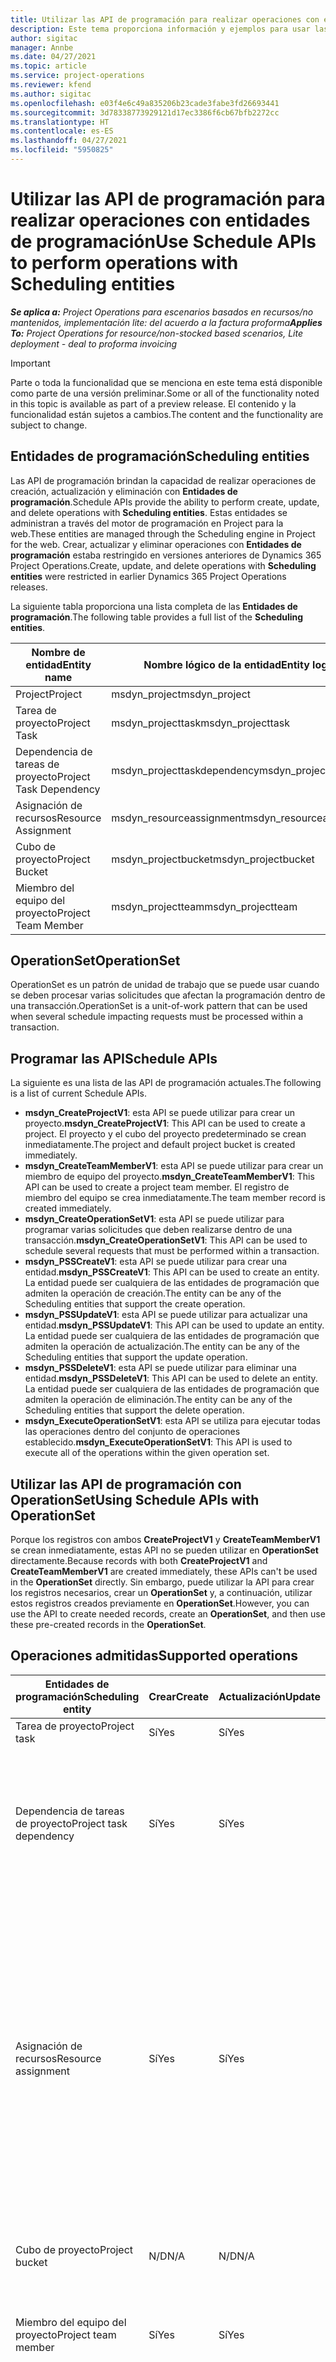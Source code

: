 ```yaml
---
title: Utilizar las API de programación para realizar operaciones con entidades de programación
description: Este tema proporciona información y ejemplos para usar las API de programación.
author: sigitac
manager: Annbe
ms.date: 04/27/2021
ms.topic: article
ms.service: project-operations
ms.reviewer: kfend
ms.author: sigitac
ms.openlocfilehash: e03f4e6c49a835206b23cade3fabe3fd26693441
ms.sourcegitcommit: 3d78338773929121d17ec3386f6cb67bfb2272cc
ms.translationtype: HT
ms.contentlocale: es-ES
ms.lasthandoff: 04/27/2021
ms.locfileid: "5950825"
---
```

# <a name="use-schedule-apis-to-perform-operations-with-scheduling-entities"></a><span data-ttu-id="d0eda-103">Utilizar las API de programación para realizar operaciones con entidades de programación</span><span class="sxs-lookup"><span data-stu-id="d0eda-103">Use Schedule APIs to perform operations with Scheduling entities</span></span>

<span data-ttu-id="d0eda-104">_**Se aplica a:** Project Operations para escenarios basados en recursos/no mantenidos, implementación lite: del acuerdo a la factura proforma_</span><span class="sxs-lookup"><span data-stu-id="d0eda-104">_**Applies To:** Project Operations for resource/non-stocked based scenarios, Lite deployment - deal to proforma invoicing_</span></span>

> [!IMPORTANT] 
> <span data-ttu-id="d0eda-105">Parte o toda la funcionalidad que se menciona en este tema está disponible como parte de una versión preliminar.</span><span class="sxs-lookup"><span data-stu-id="d0eda-105">Some or all of the functionality noted in this topic is available as part of a preview release.</span></span> <span data-ttu-id="d0eda-106">El contenido y la funcionalidad están sujetos a cambios.</span><span class="sxs-lookup"><span data-stu-id="d0eda-106">The content and the functionality are subject to change.</span></span> 

## <a name="scheduling-entities"></a><span data-ttu-id="d0eda-107">Entidades de programación</span><span class="sxs-lookup"><span data-stu-id="d0eda-107">Scheduling entities</span></span>

<span data-ttu-id="d0eda-108">Las API de programación brindan la capacidad de realizar operaciones de creación, actualización y eliminación con **Entidades de programación**.</span><span class="sxs-lookup"><span data-stu-id="d0eda-108">Schedule APIs provide the ability to perform create, update, and delete operations with **Scheduling entities**.</span></span> <span data-ttu-id="d0eda-109">Estas entidades se administran a través del motor de programación en Project para la web.</span><span class="sxs-lookup"><span data-stu-id="d0eda-109">These entities are managed through the Scheduling engine in Project for the web.</span></span> <span data-ttu-id="d0eda-110">Crear, actualizar y eliminar operaciones con **Entidades de programación** estaba restringido en versiones anteriores de Dynamics 365 Project Operations.</span><span class="sxs-lookup"><span data-stu-id="d0eda-110">Create, update, and delete operations with **Scheduling entities** were restricted in earlier Dynamics 365 Project Operations releases.</span></span>

<span data-ttu-id="d0eda-111">La siguiente tabla proporciona una lista completa de las **Entidades de programación**.</span><span class="sxs-lookup"><span data-stu-id="d0eda-111">The following table provides a full list of the **Scheduling entities**.</span></span>

| <span data-ttu-id="d0eda-112">Nombre de entidad</span><span class="sxs-lookup"><span data-stu-id="d0eda-112">Entity name</span></span>  | <span data-ttu-id="d0eda-113">Nombre lógico de la entidad</span><span class="sxs-lookup"><span data-stu-id="d0eda-113">Entity logical name</span></span> |
| --- | --- |
| <span data-ttu-id="d0eda-114">Project</span><span class="sxs-lookup"><span data-stu-id="d0eda-114">Project</span></span> | <span data-ttu-id="d0eda-115">msdyn_project</span><span class="sxs-lookup"><span data-stu-id="d0eda-115">msdyn_project</span></span> |
| <span data-ttu-id="d0eda-116">Tarea de proyecto</span><span class="sxs-lookup"><span data-stu-id="d0eda-116">Project Task</span></span>  | <span data-ttu-id="d0eda-117">msdyn_projecttask</span><span class="sxs-lookup"><span data-stu-id="d0eda-117">msdyn_projecttask</span></span>  |
| <span data-ttu-id="d0eda-118">Dependencia de tareas de proyecto</span><span class="sxs-lookup"><span data-stu-id="d0eda-118">Project Task Dependency</span></span>  | <span data-ttu-id="d0eda-119">msdyn_projecttaskdependency</span><span class="sxs-lookup"><span data-stu-id="d0eda-119">msdyn_projecttaskdependency</span></span>  |
| <span data-ttu-id="d0eda-120">Asignación de recursos</span><span class="sxs-lookup"><span data-stu-id="d0eda-120">Resource Assignment</span></span> | <span data-ttu-id="d0eda-121">msdyn_resourceassignment</span><span class="sxs-lookup"><span data-stu-id="d0eda-121">msdyn_resourceassignment</span></span> |
| <span data-ttu-id="d0eda-122">Cubo de proyecto</span><span class="sxs-lookup"><span data-stu-id="d0eda-122">Project Bucket</span></span>  | <span data-ttu-id="d0eda-123">msdyn_projectbucket</span><span class="sxs-lookup"><span data-stu-id="d0eda-123">msdyn_projectbucket</span></span> |
| <span data-ttu-id="d0eda-124">Miembro del equipo del proyecto</span><span class="sxs-lookup"><span data-stu-id="d0eda-124">Project Team Member</span></span> | <span data-ttu-id="d0eda-125">msdyn_projectteam</span><span class="sxs-lookup"><span data-stu-id="d0eda-125">msdyn_projectteam</span></span> |

## <a name="operationset"></a><span data-ttu-id="d0eda-126">OperationSet</span><span class="sxs-lookup"><span data-stu-id="d0eda-126">OperationSet</span></span>

<span data-ttu-id="d0eda-127">OperationSet es un patrón de unidad de trabajo que se puede usar cuando se deben procesar varias solicitudes que afectan la programación dentro de una transacción.</span><span class="sxs-lookup"><span data-stu-id="d0eda-127">OperationSet is a unit-of-work pattern that can be used when several schedule impacting requests must be processed within a transaction.</span></span>

## <a name="schedule-apis"></a><span data-ttu-id="d0eda-128">Programar las API</span><span class="sxs-lookup"><span data-stu-id="d0eda-128">Schedule APIs</span></span>

<span data-ttu-id="d0eda-129">La siguiente es una lista de las API de programación actuales.</span><span class="sxs-lookup"><span data-stu-id="d0eda-129">The following is a list of current Schedule APIs.</span></span>

- <span data-ttu-id="d0eda-130">**msdyn_CreateProjectV1**: esta API se puede utilizar para crear un proyecto.</span><span class="sxs-lookup"><span data-stu-id="d0eda-130">**msdyn_CreateProjectV1**: This API can be used to create a project.</span></span> <span data-ttu-id="d0eda-131">El proyecto y el cubo del proyecto predeterminado se crean inmediatamente.</span><span class="sxs-lookup"><span data-stu-id="d0eda-131">The project and default project bucket is created immediately.</span></span>
- <span data-ttu-id="d0eda-132">**msdyn_CreateTeamMemberV1**: esta API se puede utilizar para crear un miembro de equipo del proyecto.</span><span class="sxs-lookup"><span data-stu-id="d0eda-132">**msdyn_CreateTeamMemberV1**: This API can be used to create a project team member.</span></span> <span data-ttu-id="d0eda-133">El registro de miembro del equipo se crea inmediatamente.</span><span class="sxs-lookup"><span data-stu-id="d0eda-133">The team member record is created immediately.</span></span>
- <span data-ttu-id="d0eda-134">**msdyn_CreateOperationSetV1**: esta API se puede utilizar para programar varias solicitudes que deben realizarse dentro de una transacción.</span><span class="sxs-lookup"><span data-stu-id="d0eda-134">**msdyn_CreateOperationSetV1**: This API can be used to schedule several requests that must be performed within a transaction.</span></span>
- <span data-ttu-id="d0eda-135">**msdyn_PSSCreateV1**: esta API se puede utilizar para crear una entidad.</span><span class="sxs-lookup"><span data-stu-id="d0eda-135">**msdyn_PSSCreateV1**: This API can be used to create an entity.</span></span> <span data-ttu-id="d0eda-136">La entidad puede ser cualquiera de las entidades de programación que admiten la operación de creación.</span><span class="sxs-lookup"><span data-stu-id="d0eda-136">The entity can be any of the Scheduling entities that support the create operation.</span></span>
- <span data-ttu-id="d0eda-137">**msdyn_PSSUpdateV1**: esta API se puede utilizar para actualizar una entidad.</span><span class="sxs-lookup"><span data-stu-id="d0eda-137">**msdyn_PSSUpdateV1**: This API can be used to update an entity.</span></span> <span data-ttu-id="d0eda-138">La entidad puede ser cualquiera de las entidades de programación que admiten la operación de actualización.</span><span class="sxs-lookup"><span data-stu-id="d0eda-138">The entity can be any of the Scheduling entities that support the update operation.</span></span>
- <span data-ttu-id="d0eda-139">**msdyn_PSSDeleteV1**: esta API se puede utilizar para eliminar una entidad.</span><span class="sxs-lookup"><span data-stu-id="d0eda-139">**msdyn_PSSDeleteV1**: This API can be used to delete an entity.</span></span> <span data-ttu-id="d0eda-140">La entidad puede ser cualquiera de las entidades de programación que admiten la operación de eliminación.</span><span class="sxs-lookup"><span data-stu-id="d0eda-140">The entity can be any of the Scheduling entities that support the delete operation.</span></span>
- <span data-ttu-id="d0eda-141">**msdyn_ExecuteOperationSetV1**: esta API se utiliza para ejecutar todas las operaciones dentro del conjunto de operaciones establecido.</span><span class="sxs-lookup"><span data-stu-id="d0eda-141">**msdyn_ExecuteOperationSetV1**: This API is used to execute all of the operations within the given operation set.</span></span>

## <a name="using-schedule-apis-with-operationset"></a><span data-ttu-id="d0eda-142">Utilizar las API de programación con OperationSet</span><span class="sxs-lookup"><span data-stu-id="d0eda-142">Using Schedule APIs with OperationSet</span></span>

<span data-ttu-id="d0eda-143">Porque los registros con ambos **CreateProjectV1** y **CreateTeamMemberV1** se crean inmediatamente, estas API no se pueden utilizar en **OperationSet** directamente.</span><span class="sxs-lookup"><span data-stu-id="d0eda-143">Because records with both **CreateProjectV1** and **CreateTeamMemberV1** are created immediately, these APIs can't be used in the **OperationSet** directly.</span></span> <span data-ttu-id="d0eda-144">Sin embargo, puede utilizar la API para crear los registros necesarios, crear un **OperationSet** y, a continuación, utilizar estos registros creados previamente en **OperationSet**.</span><span class="sxs-lookup"><span data-stu-id="d0eda-144">However, you can use the API to create needed records, create an **OperationSet**, and then use these pre-created records in the **OperationSet**.</span></span>

## <a name="supported-operations"></a><span data-ttu-id="d0eda-145">Operaciones admitidas</span><span class="sxs-lookup"><span data-stu-id="d0eda-145">Supported operations</span></span>

| <span data-ttu-id="d0eda-146">Entidades de programación</span><span class="sxs-lookup"><span data-stu-id="d0eda-146">Scheduling entity</span></span> | <span data-ttu-id="d0eda-147">Crear</span><span class="sxs-lookup"><span data-stu-id="d0eda-147">Create</span></span> | <span data-ttu-id="d0eda-148">Actualización</span><span class="sxs-lookup"><span data-stu-id="d0eda-148">Update</span></span> | <span data-ttu-id="d0eda-149">Delete</span><span class="sxs-lookup"><span data-stu-id="d0eda-149">Delete</span></span> | <span data-ttu-id="d0eda-150">Consideraciones importantes</span><span class="sxs-lookup"><span data-stu-id="d0eda-150">Important considerations</span></span> |
| --- | --- | --- | --- | --- |
<span data-ttu-id="d0eda-151">Tarea de proyecto</span><span class="sxs-lookup"><span data-stu-id="d0eda-151">Project task</span></span> | <span data-ttu-id="d0eda-152">Sí</span><span class="sxs-lookup"><span data-stu-id="d0eda-152">Yes</span></span> | <span data-ttu-id="d0eda-153">Sí</span><span class="sxs-lookup"><span data-stu-id="d0eda-153">Yes</span></span> | <span data-ttu-id="d0eda-154">Sí</span><span class="sxs-lookup"><span data-stu-id="d0eda-154">Yes</span></span> | <span data-ttu-id="d0eda-155">Nada</span><span class="sxs-lookup"><span data-stu-id="d0eda-155">None</span></span> |
| <span data-ttu-id="d0eda-156">Dependencia de tareas de proyecto</span><span class="sxs-lookup"><span data-stu-id="d0eda-156">Project task dependency</span></span> | <span data-ttu-id="d0eda-157">Sí</span><span class="sxs-lookup"><span data-stu-id="d0eda-157">Yes</span></span> | <span data-ttu-id="d0eda-158">Sí</span><span class="sxs-lookup"><span data-stu-id="d0eda-158">Yes</span></span> | | <span data-ttu-id="d0eda-159">Los registros de dependencia de tareas del proyecto no se actualizan.</span><span class="sxs-lookup"><span data-stu-id="d0eda-159">Project task dependency records aren't updated.</span></span> <span data-ttu-id="d0eda-160">En su lugar, se puede eliminar un registro antiguo y se puede crear un registro nuevo.</span><span class="sxs-lookup"><span data-stu-id="d0eda-160">Instead, an old record can be deleted and a new record can be created.</span></span> |
| <span data-ttu-id="d0eda-161">Asignación de recursos</span><span class="sxs-lookup"><span data-stu-id="d0eda-161">Resource assignment</span></span> | <span data-ttu-id="d0eda-162">Sí</span><span class="sxs-lookup"><span data-stu-id="d0eda-162">Yes</span></span> | <span data-ttu-id="d0eda-163">Sí</span><span class="sxs-lookup"><span data-stu-id="d0eda-163">Yes</span></span> | | <span data-ttu-id="d0eda-164">No se admiten las operaciones con los siguientes campos: **BookableResourceID**, **Esfuerzo**, **EffortCompleted**, **EffortCompleted** y **PlannedWork**.</span><span class="sxs-lookup"><span data-stu-id="d0eda-164">Operations with the following fields aren't supported: **BookableResourceID**, **Effort**, **EffortCompleted**, **EffortRemaining**, and **PlannedWork**.</span></span> <span data-ttu-id="d0eda-165">Los registros de asignación de recursos no se actualizan.</span><span class="sxs-lookup"><span data-stu-id="d0eda-165">Resource assignment records aren't updated.</span></span> <span data-ttu-id="d0eda-166">En su lugar, se puede eliminar el registro antiguo y se puede crear un registro nuevo.</span><span class="sxs-lookup"><span data-stu-id="d0eda-166">Instead, the old record can be deleted and a new record can be created.</span></span> |
| <span data-ttu-id="d0eda-167">Cubo de proyecto</span><span class="sxs-lookup"><span data-stu-id="d0eda-167">Project bucket</span></span> | <span data-ttu-id="d0eda-168">N/D</span><span class="sxs-lookup"><span data-stu-id="d0eda-168">N/A</span></span> | <span data-ttu-id="d0eda-169">N/D</span><span class="sxs-lookup"><span data-stu-id="d0eda-169">N/A</span></span> | <span data-ttu-id="d0eda-170">N/D</span><span class="sxs-lookup"><span data-stu-id="d0eda-170">N/A</span></span> | <span data-ttu-id="d0eda-171">El cubo predeterminado se crea utilizando la API **CreateProjectV1**.</span><span class="sxs-lookup"><span data-stu-id="d0eda-171">The default bucket is created using the **CreateProjectV1** API.</span></span> |
| <span data-ttu-id="d0eda-172">Miembro del equipo del proyecto</span><span class="sxs-lookup"><span data-stu-id="d0eda-172">Project team member</span></span> | <span data-ttu-id="d0eda-173">Sí</span><span class="sxs-lookup"><span data-stu-id="d0eda-173">Yes</span></span> | <span data-ttu-id="d0eda-174">Sí</span><span class="sxs-lookup"><span data-stu-id="d0eda-174">Yes</span></span> | <span data-ttu-id="d0eda-175">Sí</span><span class="sxs-lookup"><span data-stu-id="d0eda-175">Yes</span></span> | <span data-ttu-id="d0eda-176">Para la operación de creación, use la API **CreateTeamMemberV1**.</span><span class="sxs-lookup"><span data-stu-id="d0eda-176">For the create operation, use the **CreateTeamMemberV1** API.</span></span> |
| <span data-ttu-id="d0eda-177">Project</span><span class="sxs-lookup"><span data-stu-id="d0eda-177">Project</span></span> | <span data-ttu-id="d0eda-178">Sí</span><span class="sxs-lookup"><span data-stu-id="d0eda-178">Yes</span></span> | <span data-ttu-id="d0eda-179">Sí</span><span class="sxs-lookup"><span data-stu-id="d0eda-179">Yes</span></span> | <span data-ttu-id="d0eda-180">N/D</span><span class="sxs-lookup"><span data-stu-id="d0eda-180">N/A</span></span> | <span data-ttu-id="d0eda-181">No se admiten operaciones con los siguientes campos: **StateCode**, **BulkGenerationStatus**, **GlobalRevisionToken**, **CalendarID**, **Esfuerzo**, **EffortCompleted**, **EffortRemaining**, **Progreso**, **Terminar**, **TaskEarliestStart**, y **Duración**.</span><span class="sxs-lookup"><span data-stu-id="d0eda-181">Operations with the following fields aren't supported: **StateCode**, **BulkGenerationStatus**, **GlobalRevisionToken**, **CalendarID**, **Effort**, **EffortCompleted**, **EffortRemaining**, **Progress**, **Finish**, **TaskEarliestStart**, and **Duration**.</span></span> |

<span data-ttu-id="d0eda-182">Estas API se pueden llamar con objetos de entidad que incluyen campos personalizados.</span><span class="sxs-lookup"><span data-stu-id="d0eda-182">These APIs can be called with entity objects that include custom fields.</span></span>

<span data-ttu-id="d0eda-183">La propiedad del identificador es opcional.</span><span class="sxs-lookup"><span data-stu-id="d0eda-183">The ID property is optional.</span></span> <span data-ttu-id="d0eda-184">Si se proporciona, el sistema intenta usarlo y lanza una excepción si no se puede usar.</span><span class="sxs-lookup"><span data-stu-id="d0eda-184">If it's provided, the system attempts to use it and throws an exception if it can't be used.</span></span> <span data-ttu-id="d0eda-185">Si no se proporciona, el sistema lo generará.</span><span class="sxs-lookup"><span data-stu-id="d0eda-185">If it isn't provided, the system will generate it.</span></span>

## <a name="restricted-fields"></a><span data-ttu-id="d0eda-186">Campos restringidos</span><span class="sxs-lookup"><span data-stu-id="d0eda-186">Restricted fields</span></span>

<span data-ttu-id="d0eda-187">Las siguientes tablas definen los campos que están restringidos para **Crear** y **Editar.**</span><span class="sxs-lookup"><span data-stu-id="d0eda-187">The following tables define the fields that are restricted from **Create** and **Edit.**</span></span>

### <a name="project-task"></a><span data-ttu-id="d0eda-188">Tarea de proyecto</span><span class="sxs-lookup"><span data-stu-id="d0eda-188">Project task</span></span>

| <span data-ttu-id="d0eda-189">**Nombre lógico**</span><span class="sxs-lookup"><span data-stu-id="d0eda-189">**Logical name**</span></span>                       | <span data-ttu-id="d0eda-190">**Puede crear**</span><span class="sxs-lookup"><span data-stu-id="d0eda-190">**Can create**</span></span> | <span data-ttu-id="d0eda-191">**Puede editar**</span><span class="sxs-lookup"><span data-stu-id="d0eda-191">**Can edit**</span></span>     |
|----------------------------------------|----------------|------------------|
| <span data-ttu-id="d0eda-192">msdyn_actualcost</span><span class="sxs-lookup"><span data-stu-id="d0eda-192">msdyn_actualcost</span></span>                       | <span data-ttu-id="d0eda-193">no</span><span class="sxs-lookup"><span data-stu-id="d0eda-193">no</span></span>             | <span data-ttu-id="d0eda-194">no</span><span class="sxs-lookup"><span data-stu-id="d0eda-194">no</span></span>               |
| <span data-ttu-id="d0eda-195">msdyn_actualcost_base</span><span class="sxs-lookup"><span data-stu-id="d0eda-195">msdyn_actualcost_base</span></span>                  | <span data-ttu-id="d0eda-196">no</span><span class="sxs-lookup"><span data-stu-id="d0eda-196">no</span></span>             | <span data-ttu-id="d0eda-197">no</span><span class="sxs-lookup"><span data-stu-id="d0eda-197">no</span></span>               |
| <span data-ttu-id="d0eda-198">msdyn_actualend</span><span class="sxs-lookup"><span data-stu-id="d0eda-198">msdyn_actualend</span></span>                        | <span data-ttu-id="d0eda-199">no</span><span class="sxs-lookup"><span data-stu-id="d0eda-199">no</span></span>             | <span data-ttu-id="d0eda-200">no</span><span class="sxs-lookup"><span data-stu-id="d0eda-200">no</span></span>               |
| <span data-ttu-id="d0eda-201">msdyn_actualsales</span><span class="sxs-lookup"><span data-stu-id="d0eda-201">msdyn_actualsales</span></span>                      | <span data-ttu-id="d0eda-202">no</span><span class="sxs-lookup"><span data-stu-id="d0eda-202">no</span></span>             | <span data-ttu-id="d0eda-203">no</span><span class="sxs-lookup"><span data-stu-id="d0eda-203">no</span></span>               |
| <span data-ttu-id="d0eda-204">msdyn_actualsales_base</span><span class="sxs-lookup"><span data-stu-id="d0eda-204">msdyn_actualsales_base</span></span>                 | <span data-ttu-id="d0eda-205">no</span><span class="sxs-lookup"><span data-stu-id="d0eda-205">no</span></span>             | <span data-ttu-id="d0eda-206">no</span><span class="sxs-lookup"><span data-stu-id="d0eda-206">no</span></span>               |
| <span data-ttu-id="d0eda-207">msdyn_actualstart</span><span class="sxs-lookup"><span data-stu-id="d0eda-207">msdyn_actualstart</span></span>                      | <span data-ttu-id="d0eda-208">no</span><span class="sxs-lookup"><span data-stu-id="d0eda-208">no</span></span>             | <span data-ttu-id="d0eda-209">no</span><span class="sxs-lookup"><span data-stu-id="d0eda-209">no</span></span>               |
| <span data-ttu-id="d0eda-210">msdyn_costatcompleteestimate</span><span class="sxs-lookup"><span data-stu-id="d0eda-210">msdyn_costatcompleteestimate</span></span>           | <span data-ttu-id="d0eda-211">no</span><span class="sxs-lookup"><span data-stu-id="d0eda-211">no</span></span>             | <span data-ttu-id="d0eda-212">no</span><span class="sxs-lookup"><span data-stu-id="d0eda-212">no</span></span>               |
| <span data-ttu-id="d0eda-213">msdyn_costatcompleteestimate_base</span><span class="sxs-lookup"><span data-stu-id="d0eda-213">msdyn_costatcompleteestimate_base</span></span>      | <span data-ttu-id="d0eda-214">no</span><span class="sxs-lookup"><span data-stu-id="d0eda-214">no</span></span>             | <span data-ttu-id="d0eda-215">no</span><span class="sxs-lookup"><span data-stu-id="d0eda-215">no</span></span>               |
| <span data-ttu-id="d0eda-216">msdyn_costconsumptionpercentage</span><span class="sxs-lookup"><span data-stu-id="d0eda-216">msdyn_costconsumptionpercentage</span></span>        | <span data-ttu-id="d0eda-217">no</span><span class="sxs-lookup"><span data-stu-id="d0eda-217">no</span></span>             | <span data-ttu-id="d0eda-218">no</span><span class="sxs-lookup"><span data-stu-id="d0eda-218">no</span></span>               |
| <span data-ttu-id="d0eda-219">msdyn_effortcompleted</span><span class="sxs-lookup"><span data-stu-id="d0eda-219">msdyn_effortcompleted</span></span>                  | <span data-ttu-id="d0eda-220">no</span><span class="sxs-lookup"><span data-stu-id="d0eda-220">no</span></span>             | <span data-ttu-id="d0eda-221">no</span><span class="sxs-lookup"><span data-stu-id="d0eda-221">no</span></span>               |
| <span data-ttu-id="d0eda-222">msdyn_effortestimateatcomplete</span><span class="sxs-lookup"><span data-stu-id="d0eda-222">msdyn_effortestimateatcomplete</span></span>         | <span data-ttu-id="d0eda-223">no</span><span class="sxs-lookup"><span data-stu-id="d0eda-223">no</span></span>             | <span data-ttu-id="d0eda-224">no</span><span class="sxs-lookup"><span data-stu-id="d0eda-224">no</span></span>               |
| <span data-ttu-id="d0eda-225">msdyn_iscritical</span><span class="sxs-lookup"><span data-stu-id="d0eda-225">msdyn_iscritical</span></span>                       | <span data-ttu-id="d0eda-226">no</span><span class="sxs-lookup"><span data-stu-id="d0eda-226">no</span></span>             | <span data-ttu-id="d0eda-227">no</span><span class="sxs-lookup"><span data-stu-id="d0eda-227">no</span></span>               |
| <span data-ttu-id="d0eda-228">msdyn_iscriticalname</span><span class="sxs-lookup"><span data-stu-id="d0eda-228">msdyn_iscriticalname</span></span>                   | <span data-ttu-id="d0eda-229">no</span><span class="sxs-lookup"><span data-stu-id="d0eda-229">no</span></span>             | <span data-ttu-id="d0eda-230">no</span><span class="sxs-lookup"><span data-stu-id="d0eda-230">no</span></span>               |
| <span data-ttu-id="d0eda-231">msdyn_ismanual</span><span class="sxs-lookup"><span data-stu-id="d0eda-231">msdyn_ismanual</span></span>                         | <span data-ttu-id="d0eda-232">no</span><span class="sxs-lookup"><span data-stu-id="d0eda-232">no</span></span>             | <span data-ttu-id="d0eda-233">no</span><span class="sxs-lookup"><span data-stu-id="d0eda-233">no</span></span>               |
| <span data-ttu-id="d0eda-234">msdyn_ismanualname</span><span class="sxs-lookup"><span data-stu-id="d0eda-234">msdyn_ismanualname</span></span>                     | <span data-ttu-id="d0eda-235">no</span><span class="sxs-lookup"><span data-stu-id="d0eda-235">no</span></span>             | <span data-ttu-id="d0eda-236">no</span><span class="sxs-lookup"><span data-stu-id="d0eda-236">no</span></span>               |
| <span data-ttu-id="d0eda-237">msdyn_ismilestone</span><span class="sxs-lookup"><span data-stu-id="d0eda-237">msdyn_ismilestone</span></span>                      | <span data-ttu-id="d0eda-238">no</span><span class="sxs-lookup"><span data-stu-id="d0eda-238">no</span></span>             | <span data-ttu-id="d0eda-239">no</span><span class="sxs-lookup"><span data-stu-id="d0eda-239">no</span></span>               |
| <span data-ttu-id="d0eda-240">msdyn_ismilestonename</span><span class="sxs-lookup"><span data-stu-id="d0eda-240">msdyn_ismilestonename</span></span>                  | <span data-ttu-id="d0eda-241">no</span><span class="sxs-lookup"><span data-stu-id="d0eda-241">no</span></span>             | <span data-ttu-id="d0eda-242">no</span><span class="sxs-lookup"><span data-stu-id="d0eda-242">no</span></span>               |
| <span data-ttu-id="d0eda-243">msdyn_LinkStatus</span><span class="sxs-lookup"><span data-stu-id="d0eda-243">msdyn_LinkStatus</span></span>                       | <span data-ttu-id="d0eda-244">no</span><span class="sxs-lookup"><span data-stu-id="d0eda-244">no</span></span>             | <span data-ttu-id="d0eda-245">no</span><span class="sxs-lookup"><span data-stu-id="d0eda-245">no</span></span>               |
| <span data-ttu-id="d0eda-246">msdyn_linkstatusname</span><span class="sxs-lookup"><span data-stu-id="d0eda-246">msdyn_linkstatusname</span></span>                   | <span data-ttu-id="d0eda-247">no</span><span class="sxs-lookup"><span data-stu-id="d0eda-247">no</span></span>             | <span data-ttu-id="d0eda-248">no</span><span class="sxs-lookup"><span data-stu-id="d0eda-248">no</span></span>               |
| <span data-ttu-id="d0eda-249">msdyn_msprojectclientid</span><span class="sxs-lookup"><span data-stu-id="d0eda-249">msdyn_msprojectclientid</span></span>                | <span data-ttu-id="d0eda-250">no</span><span class="sxs-lookup"><span data-stu-id="d0eda-250">no</span></span>             | <span data-ttu-id="d0eda-251">no</span><span class="sxs-lookup"><span data-stu-id="d0eda-251">no</span></span>               |
| <span data-ttu-id="d0eda-252">msdyn_plannedcost</span><span class="sxs-lookup"><span data-stu-id="d0eda-252">msdyn_plannedcost</span></span>                      | <span data-ttu-id="d0eda-253">no</span><span class="sxs-lookup"><span data-stu-id="d0eda-253">no</span></span>             | <span data-ttu-id="d0eda-254">no</span><span class="sxs-lookup"><span data-stu-id="d0eda-254">no</span></span>               |
| <span data-ttu-id="d0eda-255">msdyn_plannedcost_base</span><span class="sxs-lookup"><span data-stu-id="d0eda-255">msdyn_plannedcost_base</span></span>                 | <span data-ttu-id="d0eda-256">no</span><span class="sxs-lookup"><span data-stu-id="d0eda-256">no</span></span>             | <span data-ttu-id="d0eda-257">no</span><span class="sxs-lookup"><span data-stu-id="d0eda-257">no</span></span>               |
| <span data-ttu-id="d0eda-258">msdyn_plannedsales</span><span class="sxs-lookup"><span data-stu-id="d0eda-258">msdyn_plannedsales</span></span>                     | <span data-ttu-id="d0eda-259">no</span><span class="sxs-lookup"><span data-stu-id="d0eda-259">no</span></span>             | <span data-ttu-id="d0eda-260">no</span><span class="sxs-lookup"><span data-stu-id="d0eda-260">no</span></span>               |
| <span data-ttu-id="d0eda-261">msdyn_plannedsales_base</span><span class="sxs-lookup"><span data-stu-id="d0eda-261">msdyn_plannedsales_base</span></span>                | <span data-ttu-id="d0eda-262">no</span><span class="sxs-lookup"><span data-stu-id="d0eda-262">no</span></span>             | <span data-ttu-id="d0eda-263">no</span><span class="sxs-lookup"><span data-stu-id="d0eda-263">no</span></span>               |
| <span data-ttu-id="d0eda-264">msdyn_pluginprocessingdata</span><span class="sxs-lookup"><span data-stu-id="d0eda-264">msdyn_pluginprocessingdata</span></span>             | <span data-ttu-id="d0eda-265">no</span><span class="sxs-lookup"><span data-stu-id="d0eda-265">no</span></span>             | <span data-ttu-id="d0eda-266">no</span><span class="sxs-lookup"><span data-stu-id="d0eda-266">no</span></span>               |
| <span data-ttu-id="d0eda-267">msdyn_progress</span><span class="sxs-lookup"><span data-stu-id="d0eda-267">msdyn_progress</span></span>                         | <span data-ttu-id="d0eda-268">no</span><span class="sxs-lookup"><span data-stu-id="d0eda-268">no</span></span>             | <span data-ttu-id="d0eda-269">no (sí para P4W)</span><span class="sxs-lookup"><span data-stu-id="d0eda-269">no (yes for P4W)</span></span> |
| <span data-ttu-id="d0eda-270">msdyn_remainingcost</span><span class="sxs-lookup"><span data-stu-id="d0eda-270">msdyn_remainingcost</span></span>                    | <span data-ttu-id="d0eda-271">no</span><span class="sxs-lookup"><span data-stu-id="d0eda-271">no</span></span>             | <span data-ttu-id="d0eda-272">no</span><span class="sxs-lookup"><span data-stu-id="d0eda-272">no</span></span>               |
| <span data-ttu-id="d0eda-273">msdyn_remainingcost_base</span><span class="sxs-lookup"><span data-stu-id="d0eda-273">msdyn_remainingcost_base</span></span>               | <span data-ttu-id="d0eda-274">no</span><span class="sxs-lookup"><span data-stu-id="d0eda-274">no</span></span>             | <span data-ttu-id="d0eda-275">no</span><span class="sxs-lookup"><span data-stu-id="d0eda-275">no</span></span>               |
| <span data-ttu-id="d0eda-276">msdyn_remainingsales</span><span class="sxs-lookup"><span data-stu-id="d0eda-276">msdyn_remainingsales</span></span>                   | <span data-ttu-id="d0eda-277">no</span><span class="sxs-lookup"><span data-stu-id="d0eda-277">no</span></span>             | <span data-ttu-id="d0eda-278">no</span><span class="sxs-lookup"><span data-stu-id="d0eda-278">no</span></span>               |
| <span data-ttu-id="d0eda-279">msdyn_remainingsales_base</span><span class="sxs-lookup"><span data-stu-id="d0eda-279">msdyn_remainingsales_base</span></span>              | <span data-ttu-id="d0eda-280">no</span><span class="sxs-lookup"><span data-stu-id="d0eda-280">no</span></span>             | <span data-ttu-id="d0eda-281">no</span><span class="sxs-lookup"><span data-stu-id="d0eda-281">no</span></span>               |
| <span data-ttu-id="d0eda-282">msdyn_requestedhours</span><span class="sxs-lookup"><span data-stu-id="d0eda-282">msdyn_requestedhours</span></span>                   | <span data-ttu-id="d0eda-283">no</span><span class="sxs-lookup"><span data-stu-id="d0eda-283">no</span></span>             | <span data-ttu-id="d0eda-284">no</span><span class="sxs-lookup"><span data-stu-id="d0eda-284">no</span></span>               |
| <span data-ttu-id="d0eda-285">msdyn_resourcecategory</span><span class="sxs-lookup"><span data-stu-id="d0eda-285">msdyn_resourcecategory</span></span>                 | <span data-ttu-id="d0eda-286">no</span><span class="sxs-lookup"><span data-stu-id="d0eda-286">no</span></span>             | <span data-ttu-id="d0eda-287">no</span><span class="sxs-lookup"><span data-stu-id="d0eda-287">no</span></span>               |
| <span data-ttu-id="d0eda-288">msdyn_resourcecategoryname</span><span class="sxs-lookup"><span data-stu-id="d0eda-288">msdyn_resourcecategoryname</span></span>             | <span data-ttu-id="d0eda-289">no</span><span class="sxs-lookup"><span data-stu-id="d0eda-289">no</span></span>             | <span data-ttu-id="d0eda-290">no</span><span class="sxs-lookup"><span data-stu-id="d0eda-290">no</span></span>               |
| <span data-ttu-id="d0eda-291">msdyn_resourceorganizationalunitid</span><span class="sxs-lookup"><span data-stu-id="d0eda-291">msdyn_resourceorganizationalunitid</span></span>     | <span data-ttu-id="d0eda-292">no</span><span class="sxs-lookup"><span data-stu-id="d0eda-292">no</span></span>             | <span data-ttu-id="d0eda-293">no</span><span class="sxs-lookup"><span data-stu-id="d0eda-293">no</span></span>               |
| <span data-ttu-id="d0eda-294">msdyn_resourceorganizationalunitidname</span><span class="sxs-lookup"><span data-stu-id="d0eda-294">msdyn_resourceorganizationalunitidname</span></span> | <span data-ttu-id="d0eda-295">no</span><span class="sxs-lookup"><span data-stu-id="d0eda-295">no</span></span>             | <span data-ttu-id="d0eda-296">no</span><span class="sxs-lookup"><span data-stu-id="d0eda-296">no</span></span>               |
| <span data-ttu-id="d0eda-297">msdyn_salesconsumptionpercentage</span><span class="sxs-lookup"><span data-stu-id="d0eda-297">msdyn_salesconsumptionpercentage</span></span>       | <span data-ttu-id="d0eda-298">no</span><span class="sxs-lookup"><span data-stu-id="d0eda-298">no</span></span>             | <span data-ttu-id="d0eda-299">no</span><span class="sxs-lookup"><span data-stu-id="d0eda-299">no</span></span>               |
| <span data-ttu-id="d0eda-300">msdyn_salesestimateatcomplete</span><span class="sxs-lookup"><span data-stu-id="d0eda-300">msdyn_salesestimateatcomplete</span></span>          | <span data-ttu-id="d0eda-301">no</span><span class="sxs-lookup"><span data-stu-id="d0eda-301">no</span></span>             | <span data-ttu-id="d0eda-302">no</span><span class="sxs-lookup"><span data-stu-id="d0eda-302">no</span></span>               |
| <span data-ttu-id="d0eda-303">msdyn_salesestimateatcomplete_base</span><span class="sxs-lookup"><span data-stu-id="d0eda-303">msdyn_salesestimateatcomplete_base</span></span>     | <span data-ttu-id="d0eda-304">no</span><span class="sxs-lookup"><span data-stu-id="d0eda-304">no</span></span>             | <span data-ttu-id="d0eda-305">no</span><span class="sxs-lookup"><span data-stu-id="d0eda-305">no</span></span>               |
| <span data-ttu-id="d0eda-306">msdyn_salesvariance</span><span class="sxs-lookup"><span data-stu-id="d0eda-306">msdyn_salesvariance</span></span>                    | <span data-ttu-id="d0eda-307">no</span><span class="sxs-lookup"><span data-stu-id="d0eda-307">no</span></span>             | <span data-ttu-id="d0eda-308">no</span><span class="sxs-lookup"><span data-stu-id="d0eda-308">no</span></span>               |
| <span data-ttu-id="d0eda-309">msdyn_salesvariance_base</span><span class="sxs-lookup"><span data-stu-id="d0eda-309">msdyn_salesvariance_base</span></span>               | <span data-ttu-id="d0eda-310">no</span><span class="sxs-lookup"><span data-stu-id="d0eda-310">no</span></span>             | <span data-ttu-id="d0eda-311">no</span><span class="sxs-lookup"><span data-stu-id="d0eda-311">no</span></span>               |
| <span data-ttu-id="d0eda-312">msdyn_scheduleddurationminutes</span><span class="sxs-lookup"><span data-stu-id="d0eda-312">msdyn_scheduleddurationminutes</span></span>         | <span data-ttu-id="d0eda-313">no</span><span class="sxs-lookup"><span data-stu-id="d0eda-313">no</span></span>             | <span data-ttu-id="d0eda-314">no</span><span class="sxs-lookup"><span data-stu-id="d0eda-314">no</span></span>               |
| <span data-ttu-id="d0eda-315">msdyn_scheduledend</span><span class="sxs-lookup"><span data-stu-id="d0eda-315">msdyn_scheduledend</span></span>                     | <span data-ttu-id="d0eda-316">no</span><span class="sxs-lookup"><span data-stu-id="d0eda-316">no</span></span>             | <span data-ttu-id="d0eda-317">no</span><span class="sxs-lookup"><span data-stu-id="d0eda-317">no</span></span>               |
| <span data-ttu-id="d0eda-318">msdyn_scheduledstart</span><span class="sxs-lookup"><span data-stu-id="d0eda-318">msdyn_scheduledstart</span></span>                   | <span data-ttu-id="d0eda-319">no</span><span class="sxs-lookup"><span data-stu-id="d0eda-319">no</span></span>             | <span data-ttu-id="d0eda-320">no</span><span class="sxs-lookup"><span data-stu-id="d0eda-320">no</span></span>               |
| <span data-ttu-id="d0eda-321">msdyn_schedulevariance</span><span class="sxs-lookup"><span data-stu-id="d0eda-321">msdyn_schedulevariance</span></span>                 | <span data-ttu-id="d0eda-322">no</span><span class="sxs-lookup"><span data-stu-id="d0eda-322">no</span></span>             | <span data-ttu-id="d0eda-323">no</span><span class="sxs-lookup"><span data-stu-id="d0eda-323">no</span></span>               |
| <span data-ttu-id="d0eda-324">msdyn_skipupdateestimateline</span><span class="sxs-lookup"><span data-stu-id="d0eda-324">msdyn_skipupdateestimateline</span></span>           | <span data-ttu-id="d0eda-325">no</span><span class="sxs-lookup"><span data-stu-id="d0eda-325">no</span></span>             | <span data-ttu-id="d0eda-326">no</span><span class="sxs-lookup"><span data-stu-id="d0eda-326">no</span></span>               |
| <span data-ttu-id="d0eda-327">msdyn_skipupdateestimatelinename</span><span class="sxs-lookup"><span data-stu-id="d0eda-327">msdyn_skipupdateestimatelinename</span></span>       | <span data-ttu-id="d0eda-328">no</span><span class="sxs-lookup"><span data-stu-id="d0eda-328">no</span></span>             | <span data-ttu-id="d0eda-329">no</span><span class="sxs-lookup"><span data-stu-id="d0eda-329">no</span></span>               |
| <span data-ttu-id="d0eda-330">msdyn_summary</span><span class="sxs-lookup"><span data-stu-id="d0eda-330">msdyn_summary</span></span>                          | <span data-ttu-id="d0eda-331">no</span><span class="sxs-lookup"><span data-stu-id="d0eda-331">no</span></span>             | <span data-ttu-id="d0eda-332">no</span><span class="sxs-lookup"><span data-stu-id="d0eda-332">no</span></span>               |
| <span data-ttu-id="d0eda-333">msdyn_varianceofcost</span><span class="sxs-lookup"><span data-stu-id="d0eda-333">msdyn_varianceofcost</span></span>                   | <span data-ttu-id="d0eda-334">no</span><span class="sxs-lookup"><span data-stu-id="d0eda-334">no</span></span>             | <span data-ttu-id="d0eda-335">no</span><span class="sxs-lookup"><span data-stu-id="d0eda-335">no</span></span>               |
| <span data-ttu-id="d0eda-336">msdyn_varianceofcost_base</span><span class="sxs-lookup"><span data-stu-id="d0eda-336">msdyn_varianceofcost_base</span></span>              | <span data-ttu-id="d0eda-337">no</span><span class="sxs-lookup"><span data-stu-id="d0eda-337">no</span></span>             | <span data-ttu-id="d0eda-338">no</span><span class="sxs-lookup"><span data-stu-id="d0eda-338">no</span></span>               |

### <a name="project-task-dependency"></a><span data-ttu-id="d0eda-339">Dependencia de tareas de proyecto</span><span class="sxs-lookup"><span data-stu-id="d0eda-339">Project task dependency</span></span>

| <span data-ttu-id="d0eda-340">**Nombre lógico**</span><span class="sxs-lookup"><span data-stu-id="d0eda-340">**Logical name**</span></span>              | <span data-ttu-id="d0eda-341">**Puede crear**</span><span class="sxs-lookup"><span data-stu-id="d0eda-341">**Can create**</span></span> | <span data-ttu-id="d0eda-342">**Puede editar**</span><span class="sxs-lookup"><span data-stu-id="d0eda-342">**Can edit**</span></span> |
|-------------------------------|----------------|--------------|
| <span data-ttu-id="d0eda-343">msdyn_linktype</span><span class="sxs-lookup"><span data-stu-id="d0eda-343">msdyn_linktype</span></span>                | <span data-ttu-id="d0eda-344">no</span><span class="sxs-lookup"><span data-stu-id="d0eda-344">no</span></span>             | <span data-ttu-id="d0eda-345">no</span><span class="sxs-lookup"><span data-stu-id="d0eda-345">no</span></span>           |
| <span data-ttu-id="d0eda-346">msdyn_linktypename</span><span class="sxs-lookup"><span data-stu-id="d0eda-346">msdyn_linktypename</span></span>            | <span data-ttu-id="d0eda-347">no</span><span class="sxs-lookup"><span data-stu-id="d0eda-347">no</span></span>             | <span data-ttu-id="d0eda-348">no</span><span class="sxs-lookup"><span data-stu-id="d0eda-348">no</span></span>           |
| <span data-ttu-id="d0eda-349">msdyn_predecessortask</span><span class="sxs-lookup"><span data-stu-id="d0eda-349">msdyn_predecessortask</span></span>         | <span data-ttu-id="d0eda-350">sí</span><span class="sxs-lookup"><span data-stu-id="d0eda-350">yes</span></span>            | <span data-ttu-id="d0eda-351">no</span><span class="sxs-lookup"><span data-stu-id="d0eda-351">no</span></span>           |
| <span data-ttu-id="d0eda-352">msdyn_predecessortaskname</span><span class="sxs-lookup"><span data-stu-id="d0eda-352">msdyn_predecessortaskname</span></span>     | <span data-ttu-id="d0eda-353">sí</span><span class="sxs-lookup"><span data-stu-id="d0eda-353">yes</span></span>            | <span data-ttu-id="d0eda-354">no</span><span class="sxs-lookup"><span data-stu-id="d0eda-354">no</span></span>           |
| <span data-ttu-id="d0eda-355">msdyn_project</span><span class="sxs-lookup"><span data-stu-id="d0eda-355">msdyn_project</span></span>                 | <span data-ttu-id="d0eda-356">sí</span><span class="sxs-lookup"><span data-stu-id="d0eda-356">yes</span></span>            | <span data-ttu-id="d0eda-357">no</span><span class="sxs-lookup"><span data-stu-id="d0eda-357">no</span></span>           |
| <span data-ttu-id="d0eda-358">msdyn_projectname</span><span class="sxs-lookup"><span data-stu-id="d0eda-358">msdyn_projectname</span></span>             | <span data-ttu-id="d0eda-359">sí</span><span class="sxs-lookup"><span data-stu-id="d0eda-359">yes</span></span>            | <span data-ttu-id="d0eda-360">no</span><span class="sxs-lookup"><span data-stu-id="d0eda-360">no</span></span>           |
| <span data-ttu-id="d0eda-361">msdyn_projecttaskdependencyid</span><span class="sxs-lookup"><span data-stu-id="d0eda-361">msdyn_projecttaskdependencyid</span></span> | <span data-ttu-id="d0eda-362">sí</span><span class="sxs-lookup"><span data-stu-id="d0eda-362">yes</span></span>            | <span data-ttu-id="d0eda-363">no</span><span class="sxs-lookup"><span data-stu-id="d0eda-363">no</span></span>           |
| <span data-ttu-id="d0eda-364">msdyn_successortask</span><span class="sxs-lookup"><span data-stu-id="d0eda-364">msdyn_successortask</span></span>           | <span data-ttu-id="d0eda-365">sí</span><span class="sxs-lookup"><span data-stu-id="d0eda-365">yes</span></span>            | <span data-ttu-id="d0eda-366">no</span><span class="sxs-lookup"><span data-stu-id="d0eda-366">no</span></span>           |
| <span data-ttu-id="d0eda-367">msdyn_successortaskname</span><span class="sxs-lookup"><span data-stu-id="d0eda-367">msdyn_successortaskname</span></span>       | <span data-ttu-id="d0eda-368">sí</span><span class="sxs-lookup"><span data-stu-id="d0eda-368">yes</span></span>            | <span data-ttu-id="d0eda-369">no</span><span class="sxs-lookup"><span data-stu-id="d0eda-369">no</span></span>           |

### <a name="resource-assignment"></a><span data-ttu-id="d0eda-370">Asignación de recursos</span><span class="sxs-lookup"><span data-stu-id="d0eda-370">Resource assignment</span></span>

| <span data-ttu-id="d0eda-371">**Nombre lógico**</span><span class="sxs-lookup"><span data-stu-id="d0eda-371">**Logical name**</span></span>             | <span data-ttu-id="d0eda-372">**Puede crear**</span><span class="sxs-lookup"><span data-stu-id="d0eda-372">**Can create**</span></span> | <span data-ttu-id="d0eda-373">**Puede editar**</span><span class="sxs-lookup"><span data-stu-id="d0eda-373">**Can edit**</span></span> |
|------------------------------|----------------|--------------|
| <span data-ttu-id="d0eda-374">msdyn_bookableresourceid</span><span class="sxs-lookup"><span data-stu-id="d0eda-374">msdyn_bookableresourceid</span></span>     | <span data-ttu-id="d0eda-375">sí</span><span class="sxs-lookup"><span data-stu-id="d0eda-375">yes</span></span>            | <span data-ttu-id="d0eda-376">no</span><span class="sxs-lookup"><span data-stu-id="d0eda-376">no</span></span>           |
| <span data-ttu-id="d0eda-377">msdyn_bookableresourceidname</span><span class="sxs-lookup"><span data-stu-id="d0eda-377">msdyn_bookableresourceidname</span></span> | <span data-ttu-id="d0eda-378">sí</span><span class="sxs-lookup"><span data-stu-id="d0eda-378">yes</span></span>            | <span data-ttu-id="d0eda-379">no</span><span class="sxs-lookup"><span data-stu-id="d0eda-379">no</span></span>           |
| <span data-ttu-id="d0eda-380">msdyn_bookingstatusid</span><span class="sxs-lookup"><span data-stu-id="d0eda-380">msdyn_bookingstatusid</span></span>        | <span data-ttu-id="d0eda-381">no</span><span class="sxs-lookup"><span data-stu-id="d0eda-381">no</span></span>             | <span data-ttu-id="d0eda-382">no</span><span class="sxs-lookup"><span data-stu-id="d0eda-382">no</span></span>           |
| <span data-ttu-id="d0eda-383">msdyn_bookingstatusidname</span><span class="sxs-lookup"><span data-stu-id="d0eda-383">msdyn_bookingstatusidname</span></span>    | <span data-ttu-id="d0eda-384">no</span><span class="sxs-lookup"><span data-stu-id="d0eda-384">no</span></span>             | <span data-ttu-id="d0eda-385">no</span><span class="sxs-lookup"><span data-stu-id="d0eda-385">no</span></span>           |
| <span data-ttu-id="d0eda-386">msdyn_committype</span><span class="sxs-lookup"><span data-stu-id="d0eda-386">msdyn_committype</span></span>             | <span data-ttu-id="d0eda-387">no</span><span class="sxs-lookup"><span data-stu-id="d0eda-387">no</span></span>             | <span data-ttu-id="d0eda-388">no</span><span class="sxs-lookup"><span data-stu-id="d0eda-388">no</span></span>           |
| <span data-ttu-id="d0eda-389">msdyn_committypename</span><span class="sxs-lookup"><span data-stu-id="d0eda-389">msdyn_committypename</span></span>         | <span data-ttu-id="d0eda-390">no</span><span class="sxs-lookup"><span data-stu-id="d0eda-390">no</span></span>             | <span data-ttu-id="d0eda-391">no</span><span class="sxs-lookup"><span data-stu-id="d0eda-391">no</span></span>           |
| <span data-ttu-id="d0eda-392">msdyn_effort</span><span class="sxs-lookup"><span data-stu-id="d0eda-392">msdyn_effort</span></span>                 | <span data-ttu-id="d0eda-393">no</span><span class="sxs-lookup"><span data-stu-id="d0eda-393">no</span></span>             | <span data-ttu-id="d0eda-394">no</span><span class="sxs-lookup"><span data-stu-id="d0eda-394">no</span></span>           |
| <span data-ttu-id="d0eda-395">msdyn_effortcompleted</span><span class="sxs-lookup"><span data-stu-id="d0eda-395">msdyn_effortcompleted</span></span>        | <span data-ttu-id="d0eda-396">no</span><span class="sxs-lookup"><span data-stu-id="d0eda-396">no</span></span>             | <span data-ttu-id="d0eda-397">no</span><span class="sxs-lookup"><span data-stu-id="d0eda-397">no</span></span>           |
| <span data-ttu-id="d0eda-398">msdyn_effortremaining</span><span class="sxs-lookup"><span data-stu-id="d0eda-398">msdyn_effortremaining</span></span>        | <span data-ttu-id="d0eda-399">no</span><span class="sxs-lookup"><span data-stu-id="d0eda-399">no</span></span>             | <span data-ttu-id="d0eda-400">no</span><span class="sxs-lookup"><span data-stu-id="d0eda-400">no</span></span>           |
| <span data-ttu-id="d0eda-401">msdyn_finish</span><span class="sxs-lookup"><span data-stu-id="d0eda-401">msdyn_finish</span></span>                 | <span data-ttu-id="d0eda-402">no</span><span class="sxs-lookup"><span data-stu-id="d0eda-402">no</span></span>             | <span data-ttu-id="d0eda-403">no</span><span class="sxs-lookup"><span data-stu-id="d0eda-403">no</span></span>           |
| <span data-ttu-id="d0eda-404">msdyn_plannedcost</span><span class="sxs-lookup"><span data-stu-id="d0eda-404">msdyn_plannedcost</span></span>            | <span data-ttu-id="d0eda-405">no</span><span class="sxs-lookup"><span data-stu-id="d0eda-405">no</span></span>             | <span data-ttu-id="d0eda-406">no</span><span class="sxs-lookup"><span data-stu-id="d0eda-406">no</span></span>           |
| <span data-ttu-id="d0eda-407">msdyn_plannedcost_base</span><span class="sxs-lookup"><span data-stu-id="d0eda-407">msdyn_plannedcost_base</span></span>       | <span data-ttu-id="d0eda-408">no</span><span class="sxs-lookup"><span data-stu-id="d0eda-408">no</span></span>             | <span data-ttu-id="d0eda-409">no</span><span class="sxs-lookup"><span data-stu-id="d0eda-409">no</span></span>           |
| <span data-ttu-id="d0eda-410">msdyn_plannedcostcontour</span><span class="sxs-lookup"><span data-stu-id="d0eda-410">msdyn_plannedcostcontour</span></span>     | <span data-ttu-id="d0eda-411">no</span><span class="sxs-lookup"><span data-stu-id="d0eda-411">no</span></span>             | <span data-ttu-id="d0eda-412">no</span><span class="sxs-lookup"><span data-stu-id="d0eda-412">no</span></span>           |
| <span data-ttu-id="d0eda-413">msdyn_plannedsales</span><span class="sxs-lookup"><span data-stu-id="d0eda-413">msdyn_plannedsales</span></span>           | <span data-ttu-id="d0eda-414">no</span><span class="sxs-lookup"><span data-stu-id="d0eda-414">no</span></span>             | <span data-ttu-id="d0eda-415">no</span><span class="sxs-lookup"><span data-stu-id="d0eda-415">no</span></span>           |
| <span data-ttu-id="d0eda-416">msdyn_plannedsales_base</span><span class="sxs-lookup"><span data-stu-id="d0eda-416">msdyn_plannedsales_base</span></span>      | <span data-ttu-id="d0eda-417">no</span><span class="sxs-lookup"><span data-stu-id="d0eda-417">no</span></span>             | <span data-ttu-id="d0eda-418">no</span><span class="sxs-lookup"><span data-stu-id="d0eda-418">no</span></span>           |
| <span data-ttu-id="d0eda-419">msdyn_plannedsalescontour</span><span class="sxs-lookup"><span data-stu-id="d0eda-419">msdyn_plannedsalescontour</span></span>    | <span data-ttu-id="d0eda-420">no</span><span class="sxs-lookup"><span data-stu-id="d0eda-420">no</span></span>             | <span data-ttu-id="d0eda-421">no</span><span class="sxs-lookup"><span data-stu-id="d0eda-421">no</span></span>           |
| <span data-ttu-id="d0eda-422">msdyn_plannedwork</span><span class="sxs-lookup"><span data-stu-id="d0eda-422">msdyn_plannedwork</span></span>            | <span data-ttu-id="d0eda-423">no</span><span class="sxs-lookup"><span data-stu-id="d0eda-423">no</span></span>             | <span data-ttu-id="d0eda-424">no</span><span class="sxs-lookup"><span data-stu-id="d0eda-424">no</span></span>           |
| <span data-ttu-id="d0eda-425">msdyn_projectid</span><span class="sxs-lookup"><span data-stu-id="d0eda-425">msdyn_projectid</span></span>              | <span data-ttu-id="d0eda-426">sí</span><span class="sxs-lookup"><span data-stu-id="d0eda-426">yes</span></span>            | <span data-ttu-id="d0eda-427">no</span><span class="sxs-lookup"><span data-stu-id="d0eda-427">no</span></span>           |
| <span data-ttu-id="d0eda-428">msdyn_projectidname</span><span class="sxs-lookup"><span data-stu-id="d0eda-428">msdyn_projectidname</span></span>          | <span data-ttu-id="d0eda-429">no</span><span class="sxs-lookup"><span data-stu-id="d0eda-429">no</span></span>             | <span data-ttu-id="d0eda-430">no</span><span class="sxs-lookup"><span data-stu-id="d0eda-430">no</span></span>           |
| <span data-ttu-id="d0eda-431">msdyn_projectteamid</span><span class="sxs-lookup"><span data-stu-id="d0eda-431">msdyn_projectteamid</span></span>          | <span data-ttu-id="d0eda-432">no</span><span class="sxs-lookup"><span data-stu-id="d0eda-432">no</span></span>             | <span data-ttu-id="d0eda-433">no</span><span class="sxs-lookup"><span data-stu-id="d0eda-433">no</span></span>           |
| <span data-ttu-id="d0eda-434">msdyn_projectteamidname</span><span class="sxs-lookup"><span data-stu-id="d0eda-434">msdyn_projectteamidname</span></span>      | <span data-ttu-id="d0eda-435">no</span><span class="sxs-lookup"><span data-stu-id="d0eda-435">no</span></span>             | <span data-ttu-id="d0eda-436">no</span><span class="sxs-lookup"><span data-stu-id="d0eda-436">no</span></span>           |
| <span data-ttu-id="d0eda-437">msdyn_start</span><span class="sxs-lookup"><span data-stu-id="d0eda-437">msdyn_start</span></span>                  | <span data-ttu-id="d0eda-438">no</span><span class="sxs-lookup"><span data-stu-id="d0eda-438">no</span></span>             | <span data-ttu-id="d0eda-439">no</span><span class="sxs-lookup"><span data-stu-id="d0eda-439">no</span></span>           |
| <span data-ttu-id="d0eda-440">msdyn_taskid</span><span class="sxs-lookup"><span data-stu-id="d0eda-440">msdyn_taskid</span></span>                 | <span data-ttu-id="d0eda-441">no</span><span class="sxs-lookup"><span data-stu-id="d0eda-441">no</span></span>             | <span data-ttu-id="d0eda-442">no</span><span class="sxs-lookup"><span data-stu-id="d0eda-442">no</span></span>           |
| <span data-ttu-id="d0eda-443">msdyn_taskidname</span><span class="sxs-lookup"><span data-stu-id="d0eda-443">msdyn_taskidname</span></span>             | <span data-ttu-id="d0eda-444">no</span><span class="sxs-lookup"><span data-stu-id="d0eda-444">no</span></span>             | <span data-ttu-id="d0eda-445">no</span><span class="sxs-lookup"><span data-stu-id="d0eda-445">no</span></span>           |
| <span data-ttu-id="d0eda-446">msdyn_userresourceid</span><span class="sxs-lookup"><span data-stu-id="d0eda-446">msdyn_userresourceid</span></span>         | <span data-ttu-id="d0eda-447">no</span><span class="sxs-lookup"><span data-stu-id="d0eda-447">no</span></span>             | <span data-ttu-id="d0eda-448">no</span><span class="sxs-lookup"><span data-stu-id="d0eda-448">no</span></span>           |

### <a name="project-team-member"></a><span data-ttu-id="d0eda-449">Miembro del equipo del proyecto</span><span class="sxs-lookup"><span data-stu-id="d0eda-449">Project team member</span></span>

| <span data-ttu-id="d0eda-450">**Nombre lógico**</span><span class="sxs-lookup"><span data-stu-id="d0eda-450">**Logical name**</span></span>                                 | <span data-ttu-id="d0eda-451">**Puede crear**</span><span class="sxs-lookup"><span data-stu-id="d0eda-451">**Can create**</span></span> | <span data-ttu-id="d0eda-452">**Puede editar**</span><span class="sxs-lookup"><span data-stu-id="d0eda-452">**Can edit**</span></span> |
|--------------------------------------------------|----------------|--------------|
| <span data-ttu-id="d0eda-453">msdyn_calendarid</span><span class="sxs-lookup"><span data-stu-id="d0eda-453">msdyn_calendarid</span></span>                                 | <span data-ttu-id="d0eda-454">no</span><span class="sxs-lookup"><span data-stu-id="d0eda-454">no</span></span>             | <span data-ttu-id="d0eda-455">no</span><span class="sxs-lookup"><span data-stu-id="d0eda-455">no</span></span>           |
| <span data-ttu-id="d0eda-456">msdyn_creategenericteammemberwithrequirementname</span><span class="sxs-lookup"><span data-stu-id="d0eda-456">msdyn_creategenericteammemberwithrequirementname</span></span> | <span data-ttu-id="d0eda-457">no</span><span class="sxs-lookup"><span data-stu-id="d0eda-457">no</span></span>             | <span data-ttu-id="d0eda-458">no</span><span class="sxs-lookup"><span data-stu-id="d0eda-458">no</span></span>           |
| <span data-ttu-id="d0eda-459">msdyn_deletestatus</span><span class="sxs-lookup"><span data-stu-id="d0eda-459">msdyn_deletestatus</span></span>                               | <span data-ttu-id="d0eda-460">no</span><span class="sxs-lookup"><span data-stu-id="d0eda-460">no</span></span>             | <span data-ttu-id="d0eda-461">no</span><span class="sxs-lookup"><span data-stu-id="d0eda-461">no</span></span>           |
| <span data-ttu-id="d0eda-462">msdyn_deletestatusname</span><span class="sxs-lookup"><span data-stu-id="d0eda-462">msdyn_deletestatusname</span></span>                           | <span data-ttu-id="d0eda-463">no</span><span class="sxs-lookup"><span data-stu-id="d0eda-463">no</span></span>             | <span data-ttu-id="d0eda-464">no</span><span class="sxs-lookup"><span data-stu-id="d0eda-464">no</span></span>           |
| <span data-ttu-id="d0eda-465">msdyn_effort</span><span class="sxs-lookup"><span data-stu-id="d0eda-465">msdyn_effort</span></span>                                     | <span data-ttu-id="d0eda-466">no</span><span class="sxs-lookup"><span data-stu-id="d0eda-466">no</span></span>             | <span data-ttu-id="d0eda-467">no</span><span class="sxs-lookup"><span data-stu-id="d0eda-467">no</span></span>           |
| <span data-ttu-id="d0eda-468">msdyn_effortcompleted</span><span class="sxs-lookup"><span data-stu-id="d0eda-468">msdyn_effortcompleted</span></span>                            | <span data-ttu-id="d0eda-469">no</span><span class="sxs-lookup"><span data-stu-id="d0eda-469">no</span></span>             | <span data-ttu-id="d0eda-470">no</span><span class="sxs-lookup"><span data-stu-id="d0eda-470">no</span></span>           |
| <span data-ttu-id="d0eda-471">msdyn_effortremaining</span><span class="sxs-lookup"><span data-stu-id="d0eda-471">msdyn_effortremaining</span></span>                            | <span data-ttu-id="d0eda-472">no</span><span class="sxs-lookup"><span data-stu-id="d0eda-472">no</span></span>             | <span data-ttu-id="d0eda-473">no</span><span class="sxs-lookup"><span data-stu-id="d0eda-473">no</span></span>           |
| <span data-ttu-id="d0eda-474">msdyn_finish</span><span class="sxs-lookup"><span data-stu-id="d0eda-474">msdyn_finish</span></span>                                     | <span data-ttu-id="d0eda-475">no</span><span class="sxs-lookup"><span data-stu-id="d0eda-475">no</span></span>             | <span data-ttu-id="d0eda-476">no</span><span class="sxs-lookup"><span data-stu-id="d0eda-476">no</span></span>           |
| <span data-ttu-id="d0eda-477">msdyn_hardbookedhours</span><span class="sxs-lookup"><span data-stu-id="d0eda-477">msdyn_hardbookedhours</span></span>                            | <span data-ttu-id="d0eda-478">no</span><span class="sxs-lookup"><span data-stu-id="d0eda-478">no</span></span>             | <span data-ttu-id="d0eda-479">no</span><span class="sxs-lookup"><span data-stu-id="d0eda-479">no</span></span>           |
| <span data-ttu-id="d0eda-480">msdyn_hours</span><span class="sxs-lookup"><span data-stu-id="d0eda-480">msdyn_hours</span></span>                                      | <span data-ttu-id="d0eda-481">no</span><span class="sxs-lookup"><span data-stu-id="d0eda-481">no</span></span>             | <span data-ttu-id="d0eda-482">no</span><span class="sxs-lookup"><span data-stu-id="d0eda-482">no</span></span>           |
| <span data-ttu-id="d0eda-483">msdyn_markedfordeletiontimer</span><span class="sxs-lookup"><span data-stu-id="d0eda-483">msdyn_markedfordeletiontimer</span></span>                     | <span data-ttu-id="d0eda-484">no</span><span class="sxs-lookup"><span data-stu-id="d0eda-484">no</span></span>             | <span data-ttu-id="d0eda-485">no</span><span class="sxs-lookup"><span data-stu-id="d0eda-485">no</span></span>           |
| <span data-ttu-id="d0eda-486">msdyn_markedfordeletiontimestamp</span><span class="sxs-lookup"><span data-stu-id="d0eda-486">msdyn_markedfordeletiontimestamp</span></span>                 | <span data-ttu-id="d0eda-487">no</span><span class="sxs-lookup"><span data-stu-id="d0eda-487">no</span></span>             | <span data-ttu-id="d0eda-488">no</span><span class="sxs-lookup"><span data-stu-id="d0eda-488">no</span></span>           |
| <span data-ttu-id="d0eda-489">msdyn_msprojectclientid</span><span class="sxs-lookup"><span data-stu-id="d0eda-489">msdyn_msprojectclientid</span></span>                          | <span data-ttu-id="d0eda-490">no</span><span class="sxs-lookup"><span data-stu-id="d0eda-490">no</span></span>             | <span data-ttu-id="d0eda-491">no</span><span class="sxs-lookup"><span data-stu-id="d0eda-491">no</span></span>           |
| <span data-ttu-id="d0eda-492">msdyn_percentage</span><span class="sxs-lookup"><span data-stu-id="d0eda-492">msdyn_percentage</span></span>                                 | <span data-ttu-id="d0eda-493">no</span><span class="sxs-lookup"><span data-stu-id="d0eda-493">no</span></span>             | <span data-ttu-id="d0eda-494">no</span><span class="sxs-lookup"><span data-stu-id="d0eda-494">no</span></span>           |
| <span data-ttu-id="d0eda-495">msdyn_requiredhours</span><span class="sxs-lookup"><span data-stu-id="d0eda-495">msdyn_requiredhours</span></span>                              | <span data-ttu-id="d0eda-496">no</span><span class="sxs-lookup"><span data-stu-id="d0eda-496">no</span></span>             | <span data-ttu-id="d0eda-497">no</span><span class="sxs-lookup"><span data-stu-id="d0eda-497">no</span></span>           |
| <span data-ttu-id="d0eda-498">msdyn_softbookedhours</span><span class="sxs-lookup"><span data-stu-id="d0eda-498">msdyn_softbookedhours</span></span>                            | <span data-ttu-id="d0eda-499">no</span><span class="sxs-lookup"><span data-stu-id="d0eda-499">no</span></span>             | <span data-ttu-id="d0eda-500">no</span><span class="sxs-lookup"><span data-stu-id="d0eda-500">no</span></span>           |
| <span data-ttu-id="d0eda-501">msdyn_start</span><span class="sxs-lookup"><span data-stu-id="d0eda-501">msdyn_start</span></span>                                      | <span data-ttu-id="d0eda-502">no</span><span class="sxs-lookup"><span data-stu-id="d0eda-502">no</span></span>             | <span data-ttu-id="d0eda-503">no</span><span class="sxs-lookup"><span data-stu-id="d0eda-503">no</span></span>           |

### <a name="project"></a><span data-ttu-id="d0eda-504">Project</span><span class="sxs-lookup"><span data-stu-id="d0eda-504">Project</span></span>

| <span data-ttu-id="d0eda-505">**Nombre lógico**</span><span class="sxs-lookup"><span data-stu-id="d0eda-505">**Logical name**</span></span>                       | <span data-ttu-id="d0eda-506">**Puede crear**</span><span class="sxs-lookup"><span data-stu-id="d0eda-506">**Can create**</span></span> | <span data-ttu-id="d0eda-507">**Puede editar**</span><span class="sxs-lookup"><span data-stu-id="d0eda-507">**Can edit**</span></span> |
|----------------------------------------|----------------|--------------|
| <span data-ttu-id="d0eda-508">msdyn_actualexpensecost</span><span class="sxs-lookup"><span data-stu-id="d0eda-508">msdyn_actualexpensecost</span></span>                | <span data-ttu-id="d0eda-509">no</span><span class="sxs-lookup"><span data-stu-id="d0eda-509">no</span></span>             | <span data-ttu-id="d0eda-510">no</span><span class="sxs-lookup"><span data-stu-id="d0eda-510">no</span></span>           |
| <span data-ttu-id="d0eda-511">msdyn_actualexpensecost_base</span><span class="sxs-lookup"><span data-stu-id="d0eda-511">msdyn_actualexpensecost_base</span></span>           | <span data-ttu-id="d0eda-512">no</span><span class="sxs-lookup"><span data-stu-id="d0eda-512">no</span></span>             | <span data-ttu-id="d0eda-513">no</span><span class="sxs-lookup"><span data-stu-id="d0eda-513">no</span></span>           |
| <span data-ttu-id="d0eda-514">msdyn_actuallaborcost</span><span class="sxs-lookup"><span data-stu-id="d0eda-514">msdyn_actuallaborcost</span></span>                  | <span data-ttu-id="d0eda-515">no</span><span class="sxs-lookup"><span data-stu-id="d0eda-515">no</span></span>             | <span data-ttu-id="d0eda-516">no</span><span class="sxs-lookup"><span data-stu-id="d0eda-516">no</span></span>           |
| <span data-ttu-id="d0eda-517">msdyn_actuallaborcost_base</span><span class="sxs-lookup"><span data-stu-id="d0eda-517">msdyn_actuallaborcost_base</span></span>             | <span data-ttu-id="d0eda-518">no</span><span class="sxs-lookup"><span data-stu-id="d0eda-518">no</span></span>             | <span data-ttu-id="d0eda-519">no</span><span class="sxs-lookup"><span data-stu-id="d0eda-519">no</span></span>           |
| <span data-ttu-id="d0eda-520">msdyn_actualsales</span><span class="sxs-lookup"><span data-stu-id="d0eda-520">msdyn_actualsales</span></span>                      | <span data-ttu-id="d0eda-521">no</span><span class="sxs-lookup"><span data-stu-id="d0eda-521">no</span></span>             | <span data-ttu-id="d0eda-522">no</span><span class="sxs-lookup"><span data-stu-id="d0eda-522">no</span></span>           |
| <span data-ttu-id="d0eda-523">msdyn_actualsales_base</span><span class="sxs-lookup"><span data-stu-id="d0eda-523">msdyn_actualsales_base</span></span>                 | <span data-ttu-id="d0eda-524">no</span><span class="sxs-lookup"><span data-stu-id="d0eda-524">no</span></span>             | <span data-ttu-id="d0eda-525">no</span><span class="sxs-lookup"><span data-stu-id="d0eda-525">no</span></span>           |
| <span data-ttu-id="d0eda-526">msdyn_contractlineproject</span><span class="sxs-lookup"><span data-stu-id="d0eda-526">msdyn_contractlineproject</span></span>              | <span data-ttu-id="d0eda-527">sí</span><span class="sxs-lookup"><span data-stu-id="d0eda-527">yes</span></span>            | <span data-ttu-id="d0eda-528">no</span><span class="sxs-lookup"><span data-stu-id="d0eda-528">no</span></span>           |
| <span data-ttu-id="d0eda-529">msdyn_contractorganizationalunitid</span><span class="sxs-lookup"><span data-stu-id="d0eda-529">msdyn_contractorganizationalunitid</span></span>     | <span data-ttu-id="d0eda-530">sí</span><span class="sxs-lookup"><span data-stu-id="d0eda-530">yes</span></span>            | <span data-ttu-id="d0eda-531">no</span><span class="sxs-lookup"><span data-stu-id="d0eda-531">no</span></span>           |
| <span data-ttu-id="d0eda-532">msdyn_contractorganizationalunitidname</span><span class="sxs-lookup"><span data-stu-id="d0eda-532">msdyn_contractorganizationalunitidname</span></span> | <span data-ttu-id="d0eda-533">sí</span><span class="sxs-lookup"><span data-stu-id="d0eda-533">yes</span></span>            | <span data-ttu-id="d0eda-534">no</span><span class="sxs-lookup"><span data-stu-id="d0eda-534">no</span></span>           |
| <span data-ttu-id="d0eda-535">msdyn_costconsumption</span><span class="sxs-lookup"><span data-stu-id="d0eda-535">msdyn_costconsumption</span></span>                  | <span data-ttu-id="d0eda-536">no</span><span class="sxs-lookup"><span data-stu-id="d0eda-536">no</span></span>             | <span data-ttu-id="d0eda-537">no</span><span class="sxs-lookup"><span data-stu-id="d0eda-537">no</span></span>           |
| <span data-ttu-id="d0eda-538">msdyn_costestimateatcomplete</span><span class="sxs-lookup"><span data-stu-id="d0eda-538">msdyn_costestimateatcomplete</span></span>           | <span data-ttu-id="d0eda-539">no</span><span class="sxs-lookup"><span data-stu-id="d0eda-539">no</span></span>             | <span data-ttu-id="d0eda-540">no</span><span class="sxs-lookup"><span data-stu-id="d0eda-540">no</span></span>           |
| <span data-ttu-id="d0eda-541">msdyn_costestimateatcomplete_base</span><span class="sxs-lookup"><span data-stu-id="d0eda-541">msdyn_costestimateatcomplete_base</span></span>      | <span data-ttu-id="d0eda-542">no</span><span class="sxs-lookup"><span data-stu-id="d0eda-542">no</span></span>             | <span data-ttu-id="d0eda-543">no</span><span class="sxs-lookup"><span data-stu-id="d0eda-543">no</span></span>           |
| <span data-ttu-id="d0eda-544">msdyn_costvariance</span><span class="sxs-lookup"><span data-stu-id="d0eda-544">msdyn_costvariance</span></span>                     | <span data-ttu-id="d0eda-545">no</span><span class="sxs-lookup"><span data-stu-id="d0eda-545">no</span></span>             | <span data-ttu-id="d0eda-546">no</span><span class="sxs-lookup"><span data-stu-id="d0eda-546">no</span></span>           |
| <span data-ttu-id="d0eda-547">msdyn_costvariance_base</span><span class="sxs-lookup"><span data-stu-id="d0eda-547">msdyn_costvariance_base</span></span>                | <span data-ttu-id="d0eda-548">no</span><span class="sxs-lookup"><span data-stu-id="d0eda-548">no</span></span>             | <span data-ttu-id="d0eda-549">no</span><span class="sxs-lookup"><span data-stu-id="d0eda-549">no</span></span>           |
| <span data-ttu-id="d0eda-550">msdyn_duration</span><span class="sxs-lookup"><span data-stu-id="d0eda-550">msdyn_duration</span></span>                         | <span data-ttu-id="d0eda-551">no</span><span class="sxs-lookup"><span data-stu-id="d0eda-551">no</span></span>             | <span data-ttu-id="d0eda-552">no</span><span class="sxs-lookup"><span data-stu-id="d0eda-552">no</span></span>           |
| <span data-ttu-id="d0eda-553">msdyn_effort</span><span class="sxs-lookup"><span data-stu-id="d0eda-553">msdyn_effort</span></span>                           | <span data-ttu-id="d0eda-554">no</span><span class="sxs-lookup"><span data-stu-id="d0eda-554">no</span></span>             | <span data-ttu-id="d0eda-555">no</span><span class="sxs-lookup"><span data-stu-id="d0eda-555">no</span></span>           |
| <span data-ttu-id="d0eda-556">msdyn_effortcompleted</span><span class="sxs-lookup"><span data-stu-id="d0eda-556">msdyn_effortcompleted</span></span>                  | <span data-ttu-id="d0eda-557">no</span><span class="sxs-lookup"><span data-stu-id="d0eda-557">no</span></span>             | <span data-ttu-id="d0eda-558">no</span><span class="sxs-lookup"><span data-stu-id="d0eda-558">no</span></span>           |
| <span data-ttu-id="d0eda-559">msdyn_effortestimateatcompleteeac</span><span class="sxs-lookup"><span data-stu-id="d0eda-559">msdyn_effortestimateatcompleteeac</span></span>      | <span data-ttu-id="d0eda-560">no</span><span class="sxs-lookup"><span data-stu-id="d0eda-560">no</span></span>             | <span data-ttu-id="d0eda-561">no</span><span class="sxs-lookup"><span data-stu-id="d0eda-561">no</span></span>           |
| <span data-ttu-id="d0eda-562">msdyn_effortremaining</span><span class="sxs-lookup"><span data-stu-id="d0eda-562">msdyn_effortremaining</span></span>                  | <span data-ttu-id="d0eda-563">no</span><span class="sxs-lookup"><span data-stu-id="d0eda-563">no</span></span>             | <span data-ttu-id="d0eda-564">no</span><span class="sxs-lookup"><span data-stu-id="d0eda-564">no</span></span>           |
| <span data-ttu-id="d0eda-565">msdyn_finish</span><span class="sxs-lookup"><span data-stu-id="d0eda-565">msdyn_finish</span></span>                           | <span data-ttu-id="d0eda-566">sí</span><span class="sxs-lookup"><span data-stu-id="d0eda-566">yes</span></span>            | <span data-ttu-id="d0eda-567">sí</span><span class="sxs-lookup"><span data-stu-id="d0eda-567">yes</span></span>          |
| <span data-ttu-id="d0eda-568">msdyn_globalrevisiontoken</span><span class="sxs-lookup"><span data-stu-id="d0eda-568">msdyn_globalrevisiontoken</span></span>              | <span data-ttu-id="d0eda-569">no</span><span class="sxs-lookup"><span data-stu-id="d0eda-569">no</span></span>             | <span data-ttu-id="d0eda-570">no</span><span class="sxs-lookup"><span data-stu-id="d0eda-570">no</span></span>           |
| <span data-ttu-id="d0eda-571">msdyn_islinkedtomsprojectclient</span><span class="sxs-lookup"><span data-stu-id="d0eda-571">msdyn_islinkedtomsprojectclient</span></span>        | <span data-ttu-id="d0eda-572">no</span><span class="sxs-lookup"><span data-stu-id="d0eda-572">no</span></span>             | <span data-ttu-id="d0eda-573">no</span><span class="sxs-lookup"><span data-stu-id="d0eda-573">no</span></span>           |
| <span data-ttu-id="d0eda-574">msdyn_islinkedtomsprojectclientname</span><span class="sxs-lookup"><span data-stu-id="d0eda-574">msdyn_islinkedtomsprojectclientname</span></span>    | <span data-ttu-id="d0eda-575">no</span><span class="sxs-lookup"><span data-stu-id="d0eda-575">no</span></span>             | <span data-ttu-id="d0eda-576">no</span><span class="sxs-lookup"><span data-stu-id="d0eda-576">no</span></span>           |
| <span data-ttu-id="d0eda-577">msdyn_linkeddocumenturl</span><span class="sxs-lookup"><span data-stu-id="d0eda-577">msdyn_linkeddocumenturl</span></span>                | <span data-ttu-id="d0eda-578">no</span><span class="sxs-lookup"><span data-stu-id="d0eda-578">no</span></span>             | <span data-ttu-id="d0eda-579">no</span><span class="sxs-lookup"><span data-stu-id="d0eda-579">no</span></span>           |
| <span data-ttu-id="d0eda-580">msdyn_msprojectdocument</span><span class="sxs-lookup"><span data-stu-id="d0eda-580">msdyn_msprojectdocument</span></span>                | <span data-ttu-id="d0eda-581">no</span><span class="sxs-lookup"><span data-stu-id="d0eda-581">no</span></span>             | <span data-ttu-id="d0eda-582">no</span><span class="sxs-lookup"><span data-stu-id="d0eda-582">no</span></span>           |
| <span data-ttu-id="d0eda-583">msdyn_msprojectdocumentname</span><span class="sxs-lookup"><span data-stu-id="d0eda-583">msdyn_msprojectdocumentname</span></span>            | <span data-ttu-id="d0eda-584">no</span><span class="sxs-lookup"><span data-stu-id="d0eda-584">no</span></span>             | <span data-ttu-id="d0eda-585">no</span><span class="sxs-lookup"><span data-stu-id="d0eda-585">no</span></span>           |
| <span data-ttu-id="d0eda-586">msdyn_plannedexpensecost</span><span class="sxs-lookup"><span data-stu-id="d0eda-586">msdyn_plannedexpensecost</span></span>               | <span data-ttu-id="d0eda-587">no</span><span class="sxs-lookup"><span data-stu-id="d0eda-587">no</span></span>             | <span data-ttu-id="d0eda-588">no</span><span class="sxs-lookup"><span data-stu-id="d0eda-588">no</span></span>           |
| <span data-ttu-id="d0eda-589">msdyn_plannedexpensecost_base</span><span class="sxs-lookup"><span data-stu-id="d0eda-589">msdyn_plannedexpensecost_base</span></span>          | <span data-ttu-id="d0eda-590">no</span><span class="sxs-lookup"><span data-stu-id="d0eda-590">no</span></span>             | <span data-ttu-id="d0eda-591">no</span><span class="sxs-lookup"><span data-stu-id="d0eda-591">no</span></span>           |
| <span data-ttu-id="d0eda-592">msdyn_plannedlaborcost</span><span class="sxs-lookup"><span data-stu-id="d0eda-592">msdyn_plannedlaborcost</span></span>                 | <span data-ttu-id="d0eda-593">no</span><span class="sxs-lookup"><span data-stu-id="d0eda-593">no</span></span>             | <span data-ttu-id="d0eda-594">no</span><span class="sxs-lookup"><span data-stu-id="d0eda-594">no</span></span>           |
| <span data-ttu-id="d0eda-595">msdyn_plannedlaborcost_base</span><span class="sxs-lookup"><span data-stu-id="d0eda-595">msdyn_plannedlaborcost_base</span></span>            | <span data-ttu-id="d0eda-596">no</span><span class="sxs-lookup"><span data-stu-id="d0eda-596">no</span></span>             | <span data-ttu-id="d0eda-597">no</span><span class="sxs-lookup"><span data-stu-id="d0eda-597">no</span></span>           |
| <span data-ttu-id="d0eda-598">msdyn_plannedsales</span><span class="sxs-lookup"><span data-stu-id="d0eda-598">msdyn_plannedsales</span></span>                     | <span data-ttu-id="d0eda-599">no</span><span class="sxs-lookup"><span data-stu-id="d0eda-599">no</span></span>             | <span data-ttu-id="d0eda-600">no</span><span class="sxs-lookup"><span data-stu-id="d0eda-600">no</span></span>           |
| <span data-ttu-id="d0eda-601">msdyn_plannedsales_base</span><span class="sxs-lookup"><span data-stu-id="d0eda-601">msdyn_plannedsales_base</span></span>                | <span data-ttu-id="d0eda-602">no</span><span class="sxs-lookup"><span data-stu-id="d0eda-602">no</span></span>             | <span data-ttu-id="d0eda-603">no</span><span class="sxs-lookup"><span data-stu-id="d0eda-603">no</span></span>           |
| <span data-ttu-id="d0eda-604">msdyn_progress</span><span class="sxs-lookup"><span data-stu-id="d0eda-604">msdyn_progress</span></span>                         | <span data-ttu-id="d0eda-605">no</span><span class="sxs-lookup"><span data-stu-id="d0eda-605">no</span></span>             | <span data-ttu-id="d0eda-606">no</span><span class="sxs-lookup"><span data-stu-id="d0eda-606">no</span></span>           |
| <span data-ttu-id="d0eda-607">msdyn_remainingcost</span><span class="sxs-lookup"><span data-stu-id="d0eda-607">msdyn_remainingcost</span></span>                    | <span data-ttu-id="d0eda-608">no</span><span class="sxs-lookup"><span data-stu-id="d0eda-608">no</span></span>             | <span data-ttu-id="d0eda-609">no</span><span class="sxs-lookup"><span data-stu-id="d0eda-609">no</span></span>           |
| <span data-ttu-id="d0eda-610">msdyn_remainingcost_base</span><span class="sxs-lookup"><span data-stu-id="d0eda-610">msdyn_remainingcost_base</span></span>               | <span data-ttu-id="d0eda-611">no</span><span class="sxs-lookup"><span data-stu-id="d0eda-611">no</span></span>             | <span data-ttu-id="d0eda-612">no</span><span class="sxs-lookup"><span data-stu-id="d0eda-612">no</span></span>           |
| <span data-ttu-id="d0eda-613">msdyn_remainingsales</span><span class="sxs-lookup"><span data-stu-id="d0eda-613">msdyn_remainingsales</span></span>                   | <span data-ttu-id="d0eda-614">no</span><span class="sxs-lookup"><span data-stu-id="d0eda-614">no</span></span>             | <span data-ttu-id="d0eda-615">no</span><span class="sxs-lookup"><span data-stu-id="d0eda-615">no</span></span>           |
| <span data-ttu-id="d0eda-616">msdyn_remainingsales_base</span><span class="sxs-lookup"><span data-stu-id="d0eda-616">msdyn_remainingsales_base</span></span>              | <span data-ttu-id="d0eda-617">no</span><span class="sxs-lookup"><span data-stu-id="d0eda-617">no</span></span>             | <span data-ttu-id="d0eda-618">no</span><span class="sxs-lookup"><span data-stu-id="d0eda-618">no</span></span>           |
| <span data-ttu-id="d0eda-619">msdyn_replaylogheader</span><span class="sxs-lookup"><span data-stu-id="d0eda-619">msdyn_replaylogheader</span></span>                  | <span data-ttu-id="d0eda-620">no</span><span class="sxs-lookup"><span data-stu-id="d0eda-620">no</span></span>             | <span data-ttu-id="d0eda-621">no</span><span class="sxs-lookup"><span data-stu-id="d0eda-621">no</span></span>           |
| <span data-ttu-id="d0eda-622">msdyn_salesconsumption</span><span class="sxs-lookup"><span data-stu-id="d0eda-622">msdyn_salesconsumption</span></span>                 | <span data-ttu-id="d0eda-623">no</span><span class="sxs-lookup"><span data-stu-id="d0eda-623">no</span></span>             | <span data-ttu-id="d0eda-624">no</span><span class="sxs-lookup"><span data-stu-id="d0eda-624">no</span></span>           |
| <span data-ttu-id="d0eda-625">msdyn_salesestimateatcompleteeac</span><span class="sxs-lookup"><span data-stu-id="d0eda-625">msdyn_salesestimateatcompleteeac</span></span>       | <span data-ttu-id="d0eda-626">no</span><span class="sxs-lookup"><span data-stu-id="d0eda-626">no</span></span>             | <span data-ttu-id="d0eda-627">no</span><span class="sxs-lookup"><span data-stu-id="d0eda-627">no</span></span>           |
| <span data-ttu-id="d0eda-628">msdyn_salesestimateatcompleteeac_base</span><span class="sxs-lookup"><span data-stu-id="d0eda-628">msdyn_salesestimateatcompleteeac_base</span></span>  | <span data-ttu-id="d0eda-629">no</span><span class="sxs-lookup"><span data-stu-id="d0eda-629">no</span></span>             | <span data-ttu-id="d0eda-630">no</span><span class="sxs-lookup"><span data-stu-id="d0eda-630">no</span></span>           |
| <span data-ttu-id="d0eda-631">msdyn_salesvariance</span><span class="sxs-lookup"><span data-stu-id="d0eda-631">msdyn_salesvariance</span></span>                    | <span data-ttu-id="d0eda-632">no</span><span class="sxs-lookup"><span data-stu-id="d0eda-632">no</span></span>             | <span data-ttu-id="d0eda-633">no</span><span class="sxs-lookup"><span data-stu-id="d0eda-633">no</span></span>           |
| <span data-ttu-id="d0eda-634">msdyn_salesvariance_base</span><span class="sxs-lookup"><span data-stu-id="d0eda-634">msdyn_salesvariance_base</span></span>               | <span data-ttu-id="d0eda-635">no</span><span class="sxs-lookup"><span data-stu-id="d0eda-635">no</span></span>             | <span data-ttu-id="d0eda-636">no</span><span class="sxs-lookup"><span data-stu-id="d0eda-636">no</span></span>           |
| <span data-ttu-id="d0eda-637">msdyn_scheduleperformance</span><span class="sxs-lookup"><span data-stu-id="d0eda-637">msdyn_scheduleperformance</span></span>              | <span data-ttu-id="d0eda-638">no</span><span class="sxs-lookup"><span data-stu-id="d0eda-638">no</span></span>             | <span data-ttu-id="d0eda-639">no</span><span class="sxs-lookup"><span data-stu-id="d0eda-639">no</span></span>           |
| <span data-ttu-id="d0eda-640">msdyn_scheduleperformancename</span><span class="sxs-lookup"><span data-stu-id="d0eda-640">msdyn_scheduleperformancename</span></span>          | <span data-ttu-id="d0eda-641">no</span><span class="sxs-lookup"><span data-stu-id="d0eda-641">no</span></span>             | <span data-ttu-id="d0eda-642">no</span><span class="sxs-lookup"><span data-stu-id="d0eda-642">no</span></span>           |
| <span data-ttu-id="d0eda-643">msdyn_schedulevariance</span><span class="sxs-lookup"><span data-stu-id="d0eda-643">msdyn_schedulevariance</span></span>                 | <span data-ttu-id="d0eda-644">no</span><span class="sxs-lookup"><span data-stu-id="d0eda-644">no</span></span>             | <span data-ttu-id="d0eda-645">no</span><span class="sxs-lookup"><span data-stu-id="d0eda-645">no</span></span>           |
| <span data-ttu-id="d0eda-646">msdyn_taskearlieststart</span><span class="sxs-lookup"><span data-stu-id="d0eda-646">msdyn_taskearlieststart</span></span>                | <span data-ttu-id="d0eda-647">no</span><span class="sxs-lookup"><span data-stu-id="d0eda-647">no</span></span>             | <span data-ttu-id="d0eda-648">no</span><span class="sxs-lookup"><span data-stu-id="d0eda-648">no</span></span>           |
| <span data-ttu-id="d0eda-649">msdyn_teamsize</span><span class="sxs-lookup"><span data-stu-id="d0eda-649">msdyn_teamsize</span></span>                         | <span data-ttu-id="d0eda-650">no</span><span class="sxs-lookup"><span data-stu-id="d0eda-650">no</span></span>             | <span data-ttu-id="d0eda-651">no</span><span class="sxs-lookup"><span data-stu-id="d0eda-651">no</span></span>           |
| <span data-ttu-id="d0eda-652">msdyn_teamsize_date</span><span class="sxs-lookup"><span data-stu-id="d0eda-652">msdyn_teamsize_date</span></span>                    | <span data-ttu-id="d0eda-653">no</span><span class="sxs-lookup"><span data-stu-id="d0eda-653">no</span></span>             | <span data-ttu-id="d0eda-654">no</span><span class="sxs-lookup"><span data-stu-id="d0eda-654">no</span></span>           |
| <span data-ttu-id="d0eda-655">msdyn_teamsize_state</span><span class="sxs-lookup"><span data-stu-id="d0eda-655">msdyn_teamsize_state</span></span>                   | <span data-ttu-id="d0eda-656">no</span><span class="sxs-lookup"><span data-stu-id="d0eda-656">no</span></span>             | <span data-ttu-id="d0eda-657">no</span><span class="sxs-lookup"><span data-stu-id="d0eda-657">no</span></span>           |
| <span data-ttu-id="d0eda-658">msdyn_totalactualcost</span><span class="sxs-lookup"><span data-stu-id="d0eda-658">msdyn_totalactualcost</span></span>                  | <span data-ttu-id="d0eda-659">no</span><span class="sxs-lookup"><span data-stu-id="d0eda-659">no</span></span>             | <span data-ttu-id="d0eda-660">no</span><span class="sxs-lookup"><span data-stu-id="d0eda-660">no</span></span>           |
| <span data-ttu-id="d0eda-661">msdyn_totalactualcost_base</span><span class="sxs-lookup"><span data-stu-id="d0eda-661">msdyn_totalactualcost_base</span></span>             | <span data-ttu-id="d0eda-662">no</span><span class="sxs-lookup"><span data-stu-id="d0eda-662">no</span></span>             | <span data-ttu-id="d0eda-663">no</span><span class="sxs-lookup"><span data-stu-id="d0eda-663">no</span></span>           |
| <span data-ttu-id="d0eda-664">msdyn_totalplannedcost</span><span class="sxs-lookup"><span data-stu-id="d0eda-664">msdyn_totalplannedcost</span></span>                 | <span data-ttu-id="d0eda-665">no</span><span class="sxs-lookup"><span data-stu-id="d0eda-665">no</span></span>             | <span data-ttu-id="d0eda-666">no</span><span class="sxs-lookup"><span data-stu-id="d0eda-666">no</span></span>           |
| <span data-ttu-id="d0eda-667">msdyn_totalplannedcost_base</span><span class="sxs-lookup"><span data-stu-id="d0eda-667">msdyn_totalplannedcost_base</span></span>            | <span data-ttu-id="d0eda-668">no</span><span class="sxs-lookup"><span data-stu-id="d0eda-668">no</span></span>             | <span data-ttu-id="d0eda-669">no</span><span class="sxs-lookup"><span data-stu-id="d0eda-669">no</span></span>           |


## <a name="limitations-and-known-issues"></a><span data-ttu-id="d0eda-670">Limitaciones y problemas conocidos</span><span class="sxs-lookup"><span data-stu-id="d0eda-670">Limitations and known issues</span></span>
<span data-ttu-id="d0eda-671">La siguiente es una lista de limitaciones y problemas conocidos:</span><span class="sxs-lookup"><span data-stu-id="d0eda-671">The following is a list of limitations and known issues:</span></span>

- <span data-ttu-id="d0eda-672">Las API de programación solo pueden ser utilizadas por los **Usuarios con licencia de Microsoft Project**.</span><span class="sxs-lookup"><span data-stu-id="d0eda-672">Schedule APIs can only be used by **Users with Microsoft Project License.**</span></span> <span data-ttu-id="d0eda-673">No pueden ser utilizadas por:</span><span class="sxs-lookup"><span data-stu-id="d0eda-673">They can't be used by:</span></span>
    - <span data-ttu-id="d0eda-674">Usuarios de la aplicación</span><span class="sxs-lookup"><span data-stu-id="d0eda-674">Application users</span></span>
    - <span data-ttu-id="d0eda-675">Usuarios de sistema</span><span class="sxs-lookup"><span data-stu-id="d0eda-675">System users</span></span>
    - <span data-ttu-id="d0eda-676">Usuarios de integración</span><span class="sxs-lookup"><span data-stu-id="d0eda-676">Integration users</span></span>
    - <span data-ttu-id="d0eda-677">Otros usuarios que no tienen la licencia requerida</span><span class="sxs-lookup"><span data-stu-id="d0eda-677">Other users that don't have the required license</span></span>
- <span data-ttu-id="d0eda-678">Cada **OperationSet** solo puede tener un máximo de 100 operaciones.</span><span class="sxs-lookup"><span data-stu-id="d0eda-678">Each **OperationSet** can only have a maximum of 100 operations.</span></span>
- <span data-ttu-id="d0eda-679">Cada usuario solo puede tener un máximo de 10 operaciones **OperationSet** abiertas.</span><span class="sxs-lookup"><span data-stu-id="d0eda-679">Each user can only have a maximum of 10 open **OperationSets**.</span></span>
- <span data-ttu-id="d0eda-680">Project Operations actualmente admiten un máximo de 500 tareas en total en un proyecto.</span><span class="sxs-lookup"><span data-stu-id="d0eda-680">Project Operations currently supports a maximum of 500 total tasks on a project.</span></span>
- <span data-ttu-id="d0eda-681">El estado de error y los registros de error de **OperationSet** no están disponibles actualmente.</span><span class="sxs-lookup"><span data-stu-id="d0eda-681">**OperationSet** failure status and failure logs aren't currently available.</span></span>
- <span data-ttu-id="d0eda-682">Las API de programación se ofrecen en versión preliminar pública.</span><span class="sxs-lookup"><span data-stu-id="d0eda-682">Schedule APIs are in Public preview.</span></span> <span data-ttu-id="d0eda-683">Microsoft no admite el uso de estas API en un entorno de producción.</span><span class="sxs-lookup"><span data-stu-id="d0eda-683">Using these APIs in a Production environment isn't supported by Microsoft.</span></span>
- [<span data-ttu-id="d0eda-684">Límites y límites en proyectos y tareas</span><span class="sxs-lookup"><span data-stu-id="d0eda-684">Limits and boundaries on projects and tasks</span></span>](/project-for-the-web/project-for-the-web-limits-and-boundaries)

## <a name="error-handling"></a><span data-ttu-id="d0eda-685">Control de errores</span><span class="sxs-lookup"><span data-stu-id="d0eda-685">Error handling</span></span>

   - <span data-ttu-id="d0eda-686">Para revisar los errores generados por los conjuntos de operaciones, vaya a **Configuración** \> **Integración de programación** \> **Conjuntos de operaciones**.</span><span class="sxs-lookup"><span data-stu-id="d0eda-686">To review errors generated from the Operation Sets, go to **Settings** \> **Schedule Integration** \> **Operations Sets**.</span></span>
   - <span data-ttu-id="d0eda-687">Para revisar los errores generados por el servicio de programación de proyectos, vaya a **Configuración** \> **Integración de programación** \> **Registros de errores de PSS**.</span><span class="sxs-lookup"><span data-stu-id="d0eda-687">To review errors generated from the Project Scheduling Service, go to **Settings** \> **Schedule Integration** \> **PSS Error Logs**.</span></span>

## <a name="sample-scenario"></a><span data-ttu-id="d0eda-688">Escenario de ejemplo</span><span class="sxs-lookup"><span data-stu-id="d0eda-688">Sample scenario</span></span>

<span data-ttu-id="d0eda-689">En este escenario, creará un proyecto, un miembro del equipo, cuatro tareas y dos asignaciones de recursos.</span><span class="sxs-lookup"><span data-stu-id="d0eda-689">In this scenario, you will create a project, a team member, four tasks, and two resource assignments.</span></span> <span data-ttu-id="d0eda-690">A continuación, actualizará una tarea, actualizará el proyecto, eliminará una tarea, eliminará una asignación de recursos y creará una dependencia de tareas.</span><span class="sxs-lookup"><span data-stu-id="d0eda-690">Next, you will update one task, update the project, delete one task, delete one resource assignment, and create a task dependency.</span></span>

```csharp
Entity project = CreateProject();
project.Id = CallCreateProjectAction(project);
var projectReference = project.ToEntityReference();

var teamMember = new Entity("msdyn_projectteam", Guid.NewGuid());
teamMember["msdyn_name"] = $"TM {DateTime.Now.ToShortTimeString()}";
teamMember["msdyn_project"] = projectReference;
var createTeamMemberResponse = CallCreateTeamMemberAction(teamMember);

var description = $"My demo {DateTime.Now.ToShortTimeString()}";
var operationSetId = CallCreateOperationSetAction(project.Id, description);

var task1 = GetTask("1WW", projectReference);
var task2 = GetTask("2XX", projectReference, task1.ToEntityReference());
var task3 = GetTask("3YY", projectReference);
var task4 = GetTask("4ZZ", projectReference);

var assignment1 = GetResourceAssignment("R1", teamMember, task2, project);
var assignment2 = GetResourceAssignment("R2", teamMember, task3, project);

var task1Response = CallPssCreateAction(task1, operationSetId);
var task2Response = CallPssCreateAction(task2, operationSetId);
var task3Response = CallPssCreateAction(task3, operationSetId);
var task4Response = CallPssCreateAction(task4, operationSetId);

var assignment1Response = CallPssCreateAction(assignment1, operationSetId);
var assignment2Response = CallPssCreateAction(assignment2, operationSetId);

task2["msdyn_subject"] = "Updated Task";
var task2UpdateResponse = CallPssUpdateAction(task2, operationSetId);

project["msdyn_subject"] = $"Proj update {DateTime.Now.ToShortTimeString()}";
var projectUpdateResponse = CallPssUpdateAction(project, operationSetId);

var task4DeleteResponse = CallPssDeleteAction(task4.Id.ToString(), task4.LogicalName, operationSetId);

var assignment2DeleteResponse = CallPssDeleteAction(assignment2.Id.ToString(), assignment2.LogicalName, operationSetId);

var dependency1 = GetTaskDependency(project, task2, task3);
var dependency1Response = CallPssCreateAction(dependency1, operationSetId);

CallExecuteOperationSetAction(operationSetId);
Console.WriteLine("Done....");
```

## <a name="additional-samples"></a><span data-ttu-id="d0eda-691">Ejemplos adicionales</span><span class="sxs-lookup"><span data-stu-id="d0eda-691">Additional samples</span></span>

```csharp
#region Call actions --- Sample code ----

/// <summary>
/// Calls the action to create an operationSet
/// </summary>
/// <param name="projectId">project id for the operations to be included in this operationSet</param>
/// <param name="description">description of this operationSet</param>
/// <returns>operationSet id</returns>
private string CallCreateOperationSetAction(Guid projectId, string description)
{
    OrganizationRequest operationSetRequest = new OrganizationRequest("msdyn_CreateOperationSetV1");
    operationSetRequest["ProjectId"] = projectId.ToString();
    operationSetRequest["Description"] = description;
    OrganizationResponse response = organizationService.Execute(operationSetRequest);
    return response["OperationSetId"].ToString();
}

/// <summary>
/// Calls the action to create an entity, only Task and Resource Assignment for now
/// </summary>
/// <param name="entity">Task or Resource Assignment</param>
/// <param name="operationSetId">operationSet id</param>
/// <returns>OperationSetResponse</returns>

private OperationSetResponse CallPssCreateAction(Entity entity, string operationSetId)
{
    OrganizationRequest operationSetRequest = new OrganizationRequest("msdyn_PssCreateV1");
    operationSetRequest["Entity"] = entity;
    operationSetRequest["OperationSetId"] = operationSetId;
    return GetOperationSetResponseFromOrgResponse(organizationService.Execute(operationSetRequest));
}

/// <summary>
/// Calls the action to update an entity, only Task for now
/// </summary>
/// <param name="entity">Task or Resource Assignment</param>
/// <param name="operationSetId">operationSet Id</param>
/// <returns>OperationSetResponse</returns>
private OperationSetResponse CallPssUpdateAction(Entity entity, string operationSetId)
{
    OrganizationRequest operationSetRequest = new OrganizationRequest("msdyn_PssUpdateV1");
    operationSetRequest["Entity"] = entity;
    operationSetRequest["OperationSetId"] = operationSetId;
    return GetOperationSetResponseFromOrgResponse(organizationService.Execute(operationSetRequest));
}

/// <summary>
/// Calls the action to update an entity, only Task and Resource Assignment for now
/// </summary>
/// <param name="recordId">Id of the record to be deleted</param>
/// <param name="entityLogicalName">Entity logical name of the record</param>
/// <param name="operationSetId">OperationSet Id</param>
/// <returns>OperationSetResponse</returns>
private OperationSetResponse CallPssDeleteAction(string recordId, string entityLogicalName, string operationSetId)
{
    OrganizationRequest operationSetRequest = new OrganizationRequest("msdyn_PssDeleteV1");
    operationSetRequest["RecordId"] = recordId;
    operationSetRequest["EntityLogicalName"] = entityLogicalName;
    operationSetRequest["OperationSetId"] = operationSetId;
    return GetOperationSetResponseFromOrgResponse(organizationService.Execute(operationSetRequest));
}

/// <summary>
/// Calls the action to execute requests in an operationSet
/// </summary>
/// <param name="operationSetId">operationSet id</param>
/// <returns>OperationSetResponse</returns>
private OperationSetResponse CallExecuteOperationSetAction(string operationSetId)
{
    OrganizationRequest operationSetRequest = new OrganizationRequest("msdyn_ExecuteOperationSetV1");
    operationSetRequest["OperationSetId"] = operationSetId;
    return GetOperationSetResponseFromOrgResponse(organizationService.Execute(operationSetRequest));
}

/// <summary>
/// This can be used to abandon an operationSet that is no longer needed
/// </summary>
/// <param name="operationSetId">operationSet id</param>
/// <returns>OperationSetResponse</returns>
protected OperationSetResponse CallAbandonOperationSetAction(Guid operationSetId)
{
    OrganizationRequest operationSetRequest = new OrganizationRequest("msdyn_AbandonOperationSetV1");
    operationSetRequest["OperationSetId"] = operationSetId.ToString();
    return GetOperationSetResponseFromOrgResponse(organizationService.Execute(operationSetRequest));
}


/// <summary>
/// Calls the action to create a new project
/// </summary>
/// <param name="project">Project</param>
/// <returns>project Id</returns>
private Guid CallCreateProjectAction(Entity project)
{
    OrganizationRequest createProjectRequest = new OrganizationRequest("msdyn_CreateProjectV1");
    createProjectRequest["Project"] = project;
    OrganizationResponse response = organizationService.Execute(createProjectRequest);
    var projectId = Guid.Parse((string)response["ProjectId"]);
    return projectId;
}

/// <summary>
/// Calls the action to create a new project team member
/// </summary>
/// <param name="teamMember">Project team member</param>
/// <returns>project team member Id</returns>
private string CallCreateTeamMemberAction(Entity teamMember)
{
    OrganizationRequest request = new OrganizationRequest("msdyn_CreateTeamMemberV1");
    request["TeamMember"] = teamMember;
    OrganizationResponse response = organizationService.Execute(request);
    return (string)response["TeamMemberId"];
}

private OperationSetResponse GetOperationSetResponseFromOrgResponse(OrganizationResponse orgResponse)
{
    return JsonConvert.DeserializeObject<OperationSetResponse>((string)orgResponse.Results["OperationSetResponse"]);
}

private EntityCollection GetDefaultBucket(EntityReference projectReference)
{
    var columnsToFetch = new ColumnSet("msdyn_project", "msdyn_name");
    var getDefaultBucket = new QueryExpression("msdyn_projectbucket")
    {
        ColumnSet = columnsToFetch,
        Criteria =
        {
            Conditions =
            {
                new ConditionExpression("msdyn_project", ConditionOperator.Equal, projectReference.Id),
                new ConditionExpression("msdyn_name", ConditionOperator.Equal, "Bucket 1")
            }
        }
    };

    return organizationService.RetrieveMultiple(getDefaultBucket);
}

private Entity GetBucket(EntityReference projectReference)
{
    var bucketCollection = GetDefaultBucket(projectReference);
    if (bucketCollection.Entities.Count > 0)
    {
        return bucketCollection[0].ToEntity<Entity>();
    }

    throw new Exception($"Please open project with id {projectReference.Id} in the Dynamics UI and navigate to the Tasks tab");
}

private Entity CreateProject()
{
    var project = new Entity("msdyn_project", Guid.NewGuid());
    project["msdyn_subject"] = $"Proj {DateTime.Now.ToShortTimeString()}";

    return project;
}



private Entity GetTask(string name, EntityReference projectReference, EntityReference parentReference = null)
{
    var task = new Entity("msdyn_projecttask", Guid.NewGuid());
    task["msdyn_project"] = projectReference;
    task["msdyn_subject"] = name;
    task["msdyn_effort"] = 4d;
    task["msdyn_scheduledstart"] = DateTime.Today;
    task["msdyn_scheduledend"] = DateTime.Today.AddDays(5);
    task["msdyn_progress"] = 0.34m;
    task["msdyn_start"] = DateTime.Now.AddDays(1);
    task["msdyn_projectbucket"] = GetBucket(projectReference).ToEntityReference();
    task["msdyn_LinkStatus"] = new OptionSetValue(192350000);

    //Custom field handling
    /*
    task["new_custom1"] = "Just my test";
    task["new_age"] = 98;
    task["new_amount"] = 591.34m;
    task["new_isready"] = new OptionSetValue(100000000);
    */

    if (parentReference == null)
    {
        task["msdyn_outlinelevel"] = 1;
    }
    else
    {
        task["msdyn_parenttask"] = parentReference;
    }

    return task;
}

private Entity GetResourceAssignment(string name, Entity teamMember, Entity task, Entity project)
{
    var assignment = new Entity("msdyn_resourceassignment", Guid.NewGuid());
    assignment["msdyn_projectteamid"] = teamMember.ToEntityReference();
    assignment["msdyn_taskid"] = task.ToEntityReference();
    assignment["msdyn_projectid"] = project.ToEntityReference();
    assignment["msdyn_name"] = name;
    assignment["msdyn_start"] = DateTime.Now;
    assignment["msdyn_finish"] = DateTime.Now;

    return assignment;
}

protected Entity GetTaskDependency(Entity project, Entity predecessor, Entity successor)
{
    var taskDependency = new Entity("msdyn_projecttaskdependency", Guid.NewGuid());
    taskDependency["msdyn_project"] = project.ToEntityReference();
    taskDependency["msdyn_predecessortask"] = predecessor.ToEntityReference();
    taskDependency["msdyn_successortask"] = successor.ToEntityReference();
    taskDependency["msdyn_linktype"] = new OptionSetValue(192350000);

    return taskDependency;
}

#endregion


#region OperationSetResponse DataContract --- Sample code ----

[DataContract]
public class OperationSetResponse
{
[DataMember(Name = "operationSetId")]
public Guid OperationSetId { get; set; }

[DataMember(Name = "operationSetDetailId")]
public Guid OperationSetDetailId { get; set; }

[DataMember(Name = "operationType")]
public string OperationType { get; set; }

[DataMember(Name = "recordId")]
public string RecordId { get; set; }

[DataMember(Name = "correlationId")]
public string CorrelationId { get; set; }
}

#endregion
```
